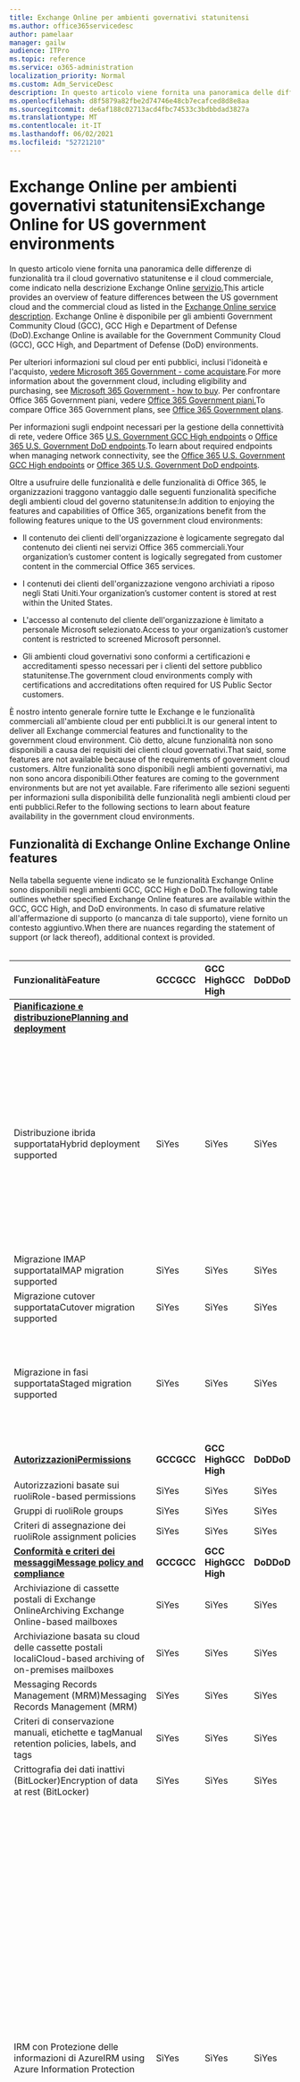 ```yaml
---
title: Exchange Online per ambienti governativi statunitensi
ms.author: office365servicedesc
author: pamelaar
manager: gailw
audience: ITPro
ms.topic: reference
ms.service: o365-administration
localization_priority: Normal
ms.custom: Adm_ServiceDesc
description: In questo articolo viene fornita una panoramica delle differenze di funzionalità tra il cloud governativo statunitense e il cloud commerciale, come indicato nella descrizione Exchange Online servizio.
ms.openlocfilehash: d8f5879a82fbe2d74746e48cb7ecafced8d8e8aa
ms.sourcegitcommit: de6af188c02713acd4fbc74533c3bdbbdad3827a
ms.translationtype: MT
ms.contentlocale: it-IT
ms.lasthandoff: 06/02/2021
ms.locfileid: "52721210"
---
```

# <a name="exchange-online-for-us-government-environments"></a><span data-ttu-id="e5685-103">Exchange Online per ambienti governativi statunitensi</span><span class="sxs-lookup"><span data-stu-id="e5685-103">Exchange Online for US government environments</span></span>

<span data-ttu-id="e5685-104">In questo articolo viene fornita una panoramica delle differenze di funzionalità tra il cloud governativo statunitense e il cloud commerciale, come indicato nella descrizione Exchange Online [servizio.](../../exchange-online-service-description/exchange-online-service-description.md)</span><span class="sxs-lookup"><span data-stu-id="e5685-104">This article provides an overview of feature differences between the US government cloud and the commercial cloud as listed in the [Exchange Online service description](../../exchange-online-service-description/exchange-online-service-description.md).</span></span> <span data-ttu-id="e5685-105">Exchange Online è disponibile per gli ambienti Government Community Cloud (GCC), GCC High e Department of Defense (DoD).</span><span class="sxs-lookup"><span data-stu-id="e5685-105">Exchange Online is available for the Government Community Cloud (GCC), GCC High, and Department of Defense (DoD) environments.</span></span>

<span data-ttu-id="e5685-106">Per ulteriori informazioni sul cloud per enti pubblici, inclusi l'idoneità e l'acquisto, [vedere Microsoft 365 Government - come acquistare](./microsoft-365-government-how-to-buy.md).</span><span class="sxs-lookup"><span data-stu-id="e5685-106">For more information about the government cloud, including eligibility and purchasing, see [Microsoft 365 Government - how to buy](./microsoft-365-government-how-to-buy.md).</span></span> <span data-ttu-id="e5685-107">Per confrontare Office 365 Government piani, vedere [Office 365 Government piani.](https://www.microsoft.com/microsoft-365/government/compare-office-365-government-plans?rtc=1#EligibilityRequirements)</span><span class="sxs-lookup"><span data-stu-id="e5685-107">To compare Office 365 Government plans, see [Office 365 Government plans](https://www.microsoft.com/microsoft-365/government/compare-office-365-government-plans?rtc=1#EligibilityRequirements).</span></span>

<span data-ttu-id="e5685-108">Per informazioni sugli endpoint necessari per la gestione della connettività di rete, vedere Office 365 [U.S. Government GCC High endpoints](/office365/enterprise/office-365-u-s-government-gcc-high-endpoints#sharepoint-online-and-onedrive-for-business) o [Office 365 U.S. Government DoD endpoints](/office365/enterprise/office-365-u-s-government-dod-endpoints#sharepoint-online-and-onedrive-for-business).</span><span class="sxs-lookup"><span data-stu-id="e5685-108">To learn about required endpoints when managing network connectivity, see the [Office 365 U.S. Government GCC High endpoints](/office365/enterprise/office-365-u-s-government-gcc-high-endpoints#sharepoint-online-and-onedrive-for-business) or [Office 365 U.S. Government DoD endpoints](/office365/enterprise/office-365-u-s-government-dod-endpoints#sharepoint-online-and-onedrive-for-business).</span></span>

<span data-ttu-id="e5685-109">Oltre a usufruire delle funzionalità e delle funzionalità di Office 365, le organizzazioni traggono vantaggio dalle seguenti funzionalità specifiche degli ambienti cloud del governo statunitense:</span><span class="sxs-lookup"><span data-stu-id="e5685-109">In addition to enjoying the features and capabilities of Office 365, organizations benefit from the following features unique to the US government cloud environments:</span></span>

- <span data-ttu-id="e5685-110">Il contenuto dei clienti dell'organizzazione è logicamente segregato dal contenuto dei clienti nei servizi Office 365 commerciali.</span><span class="sxs-lookup"><span data-stu-id="e5685-110">Your organization’s customer content is logically segregated from customer content in the commercial Office 365 services.</span></span>

- <span data-ttu-id="e5685-111">I contenuti dei clienti dell'organizzazione vengono archiviati a riposo negli Stati Uniti.</span><span class="sxs-lookup"><span data-stu-id="e5685-111">Your organization’s customer content is stored at rest within the United States.</span></span>

- <span data-ttu-id="e5685-112">L'accesso al contenuto del cliente dell'organizzazione è limitato a personale Microsoft selezionato.</span><span class="sxs-lookup"><span data-stu-id="e5685-112">Access to your organization’s customer content is restricted to screened Microsoft personnel.</span></span>

- <span data-ttu-id="e5685-113">Gli ambienti cloud governativi sono conformi a certificazioni e accreditamenti spesso necessari per i clienti del settore pubblico statunitense.</span><span class="sxs-lookup"><span data-stu-id="e5685-113">The government cloud environments comply with certifications and accreditations often required for US Public Sector customers.</span></span>

<span data-ttu-id="e5685-114">È nostro intento generale fornire tutte le Exchange e le funzionalità commerciali all'ambiente cloud per enti pubblici.</span><span class="sxs-lookup"><span data-stu-id="e5685-114">It is our general intent to deliver all Exchange commercial features and functionality to the government cloud environment.</span></span> <span data-ttu-id="e5685-115">Ciò detto, alcune funzionalità non sono disponibili a causa dei requisiti dei clienti cloud governativi.</span><span class="sxs-lookup"><span data-stu-id="e5685-115">That said, some features are not available because of the requirements of government cloud customers.</span></span> <span data-ttu-id="e5685-116">Altre funzionalità sono disponibili negli ambienti governativi, ma non sono ancora disponibili.</span><span class="sxs-lookup"><span data-stu-id="e5685-116">Other features are coming to the government environments but are not yet available.</span></span> <span data-ttu-id="e5685-117">Fare riferimento alle sezioni seguenti per informazioni sulla disponibilità delle funzionalità negli ambienti cloud per enti pubblici.</span><span class="sxs-lookup"><span data-stu-id="e5685-117">Refer to the following sections to learn about feature availability in the government cloud environments.</span></span>

## <a name="exchange-online-features"></a><span data-ttu-id="e5685-118">Funzionalità di Exchange Online </span><span class="sxs-lookup"><span data-stu-id="e5685-118">Exchange Online features</span></span>

<span data-ttu-id="e5685-119">Nella tabella seguente viene indicato se le funzionalità Exchange Online sono disponibili negli ambienti GCC, GCC High e DoD.</span><span class="sxs-lookup"><span data-stu-id="e5685-119">The following table outlines whether specified Exchange Online features are available within the GCC, GCC High, and DoD environments.</span></span> <span data-ttu-id="e5685-120">In caso di sfumature relative all'affermazione di supporto (o mancanza di tale supporto), viene fornito un contesto aggiuntivo.</span><span class="sxs-lookup"><span data-stu-id="e5685-120">When there are nuances regarding the statement of support (or lack thereof), additional context is provided.</span></span><br><br>

| <span data-ttu-id="e5685-121">Funzionalità</span><span class="sxs-lookup"><span data-stu-id="e5685-121">Feature</span></span> | <span data-ttu-id="e5685-122">GCC</span><span class="sxs-lookup"><span data-stu-id="e5685-122">GCC</span></span> | <span data-ttu-id="e5685-123">GCC High</span><span class="sxs-lookup"><span data-stu-id="e5685-123">GCC High</span></span> | <span data-ttu-id="e5685-124">DoD</span><span class="sxs-lookup"><span data-stu-id="e5685-124">DoD</span></span> | <span data-ttu-id="e5685-125">Considerazioni chiave</span><span class="sxs-lookup"><span data-stu-id="e5685-125">Key considerations</span></span> |
|:-----|:-----|:-----|:-----|:-----|
|<span data-ttu-id="e5685-126">**[Pianificazione e distribuzione](../../exchange-online-service-description/planning-and-deployment.md)**</span><span class="sxs-lookup"><span data-stu-id="e5685-126">**[Planning and deployment](../../exchange-online-service-description/planning-and-deployment.md)**</span></span>|||||
|<span data-ttu-id="e5685-127">Distribuzione ibrida supportata</span><span class="sxs-lookup"><span data-stu-id="e5685-127">Hybrid deployment supported</span></span>|<span data-ttu-id="e5685-128">Sì</span><span class="sxs-lookup"><span data-stu-id="e5685-128">Yes</span></span>|<span data-ttu-id="e5685-129">Sì</span><span class="sxs-lookup"><span data-stu-id="e5685-129">Yes</span></span>|<span data-ttu-id="e5685-130">Sì</span><span class="sxs-lookup"><span data-stu-id="e5685-130">Yes</span></span>|<span data-ttu-id="e5685-131">Per la coesistenza con Exchange Server locale, Microsoft richiede l'installazione di almeno un server Accesso client Exchange Server 2013 (o Exchange Server 2016).</span><span class="sxs-lookup"><span data-stu-id="e5685-131">For coexistence with Exchange Server on-premises, Microsoft requires installing at least one Exchange Server 2013 Client Access Server (or Exchange Server 2016.).</span></span> <span data-ttu-id="e5685-132">Exchange Server 2010 e versioni precedenti non sono supportati.</span><span class="sxs-lookup"><span data-stu-id="e5685-132">Exchange Server 2010 and earlier are not supported.</span></span>|
|<span data-ttu-id="e5685-133">Migrazione IMAP supportata</span><span class="sxs-lookup"><span data-stu-id="e5685-133">IMAP migration supported</span></span>|<span data-ttu-id="e5685-134">Sì</span><span class="sxs-lookup"><span data-stu-id="e5685-134">Yes</span></span>|<span data-ttu-id="e5685-135">Sì</span><span class="sxs-lookup"><span data-stu-id="e5685-135">Yes</span></span>|<span data-ttu-id="e5685-136">Sì</span><span class="sxs-lookup"><span data-stu-id="e5685-136">Yes</span></span>||
|<span data-ttu-id="e5685-137">Migrazione cutover supportata</span><span class="sxs-lookup"><span data-stu-id="e5685-137">Cutover migration supported</span></span>|<span data-ttu-id="e5685-138">Sì</span><span class="sxs-lookup"><span data-stu-id="e5685-138">Yes</span></span>|<span data-ttu-id="e5685-139">Sì</span><span class="sxs-lookup"><span data-stu-id="e5685-139">Yes</span></span>|<span data-ttu-id="e5685-140">Sì</span><span class="sxs-lookup"><span data-stu-id="e5685-140">Yes</span></span>||
|<span data-ttu-id="e5685-141">Migrazione in fasi supportata</span><span class="sxs-lookup"><span data-stu-id="e5685-141">Staged migration supported</span></span>|<span data-ttu-id="e5685-142">Sì</span><span class="sxs-lookup"><span data-stu-id="e5685-142">Yes</span></span>|<span data-ttu-id="e5685-143">Sì</span><span class="sxs-lookup"><span data-stu-id="e5685-143">Yes</span></span>|<span data-ttu-id="e5685-144">Sì</span><span class="sxs-lookup"><span data-stu-id="e5685-144">Yes</span></span>|<span data-ttu-id="e5685-145">La migrazione GSuite non è supportata per GCC High e DoD.</span><span class="sxs-lookup"><span data-stu-id="e5685-145">GSuite migration is not supported for GCC High and DoD.</span></span> <span data-ttu-id="e5685-146">Per ulteriori informazioni, vedere <a href="/exchange/mailbox-migration/perform-g-suite-migration">Perform a GSuite migration</a>.</span><span class="sxs-lookup"><span data-stu-id="e5685-146">For more information, see <a href="/exchange/mailbox-migration/perform-g-suite-migration">Perform a GSuite migration</a>.</span></span>|
|<span data-ttu-id="e5685-147">**[Autorizzazioni](../../exchange-online-service-description/permissions.md)**</span><span class="sxs-lookup"><span data-stu-id="e5685-147">**[Permissions](../../exchange-online-service-description/permissions.md)**</span></span>|<span data-ttu-id="e5685-148">**GCC**</span><span class="sxs-lookup"><span data-stu-id="e5685-148">**GCC**</span></span>|<span data-ttu-id="e5685-149">**GCC High**</span><span class="sxs-lookup"><span data-stu-id="e5685-149">**GCC High**</span></span>|<span data-ttu-id="e5685-150">**DoD**</span><span class="sxs-lookup"><span data-stu-id="e5685-150">**DoD**</span></span>|<span data-ttu-id="e5685-151">**Considerazioni chiave**</span><span class="sxs-lookup"><span data-stu-id="e5685-151">**Key considerations**</span></span>|
|<span data-ttu-id="e5685-152">Autorizzazioni basate sui ruoli</span><span class="sxs-lookup"><span data-stu-id="e5685-152">Role-based permissions</span></span>|<span data-ttu-id="e5685-153">Sì</span><span class="sxs-lookup"><span data-stu-id="e5685-153">Yes</span></span>|<span data-ttu-id="e5685-154">Sì</span><span class="sxs-lookup"><span data-stu-id="e5685-154">Yes</span></span>|<span data-ttu-id="e5685-155">Sì</span><span class="sxs-lookup"><span data-stu-id="e5685-155">Yes</span></span>||
|<span data-ttu-id="e5685-156">Gruppi di ruoli</span><span class="sxs-lookup"><span data-stu-id="e5685-156">Role groups</span></span>|<span data-ttu-id="e5685-157">Sì</span><span class="sxs-lookup"><span data-stu-id="e5685-157">Yes</span></span>|<span data-ttu-id="e5685-158">Sì</span><span class="sxs-lookup"><span data-stu-id="e5685-158">Yes</span></span>|<span data-ttu-id="e5685-159">Sì</span><span class="sxs-lookup"><span data-stu-id="e5685-159">Yes</span></span>||
|<span data-ttu-id="e5685-160">Criteri di assegnazione dei ruoli</span><span class="sxs-lookup"><span data-stu-id="e5685-160">Role assignment policies</span></span>|<span data-ttu-id="e5685-161">Sì</span><span class="sxs-lookup"><span data-stu-id="e5685-161">Yes</span></span>|<span data-ttu-id="e5685-162">Sì</span><span class="sxs-lookup"><span data-stu-id="e5685-162">Yes</span></span>|<span data-ttu-id="e5685-163">Sì</span><span class="sxs-lookup"><span data-stu-id="e5685-163">Yes</span></span>||
|<span data-ttu-id="e5685-164">**[Conformità e criteri dei messaggi](../../exchange-online-service-description/message-policy-and-compliance.md)**</span><span class="sxs-lookup"><span data-stu-id="e5685-164">**[Message policy and compliance](../../exchange-online-service-description/message-policy-and-compliance.md)**</span></span>|<span data-ttu-id="e5685-165">**GCC**</span><span class="sxs-lookup"><span data-stu-id="e5685-165">**GCC**</span></span>|<span data-ttu-id="e5685-166">**GCC High**</span><span class="sxs-lookup"><span data-stu-id="e5685-166">**GCC High**</span></span>|<span data-ttu-id="e5685-167">**DoD**</span><span class="sxs-lookup"><span data-stu-id="e5685-167">**DoD**</span></span>|<span data-ttu-id="e5685-168">**Considerazioni chiave**</span><span class="sxs-lookup"><span data-stu-id="e5685-168">**Key considerations**</span></span>|
|<span data-ttu-id="e5685-169">Archiviazione di cassette postali di Exchange Online</span><span class="sxs-lookup"><span data-stu-id="e5685-169">Archiving Exchange Online-based mailboxes</span></span>|<span data-ttu-id="e5685-170">Sì</span><span class="sxs-lookup"><span data-stu-id="e5685-170">Yes</span></span>|<span data-ttu-id="e5685-171">Sì</span><span class="sxs-lookup"><span data-stu-id="e5685-171">Yes</span></span>|<span data-ttu-id="e5685-172">Sì</span><span class="sxs-lookup"><span data-stu-id="e5685-172">Yes</span></span>||
|<span data-ttu-id="e5685-173">Archiviazione basata su cloud delle cassette postali locali</span><span class="sxs-lookup"><span data-stu-id="e5685-173">Cloud-based archiving of on-premises mailboxes</span></span>|<span data-ttu-id="e5685-174">Sì</span><span class="sxs-lookup"><span data-stu-id="e5685-174">Yes</span></span>|<span data-ttu-id="e5685-175">Sì</span><span class="sxs-lookup"><span data-stu-id="e5685-175">Yes</span></span>|<span data-ttu-id="e5685-176">Sì</span><span class="sxs-lookup"><span data-stu-id="e5685-176">Yes</span></span>||
|<span data-ttu-id="e5685-177">Messaging Records Management (MRM)</span><span class="sxs-lookup"><span data-stu-id="e5685-177">Messaging Records Management (MRM)</span></span> |<span data-ttu-id="e5685-178">Sì</span><span class="sxs-lookup"><span data-stu-id="e5685-178">Yes</span></span>|<span data-ttu-id="e5685-179">Sì</span><span class="sxs-lookup"><span data-stu-id="e5685-179">Yes</span></span>|<span data-ttu-id="e5685-180">Sì</span><span class="sxs-lookup"><span data-stu-id="e5685-180">Yes</span></span>||
|<span data-ttu-id="e5685-181">Criteri di conservazione manuali, etichette e tag</span><span class="sxs-lookup"><span data-stu-id="e5685-181">Manual retention policies, labels, and tags</span></span> |<span data-ttu-id="e5685-182">Sì</span><span class="sxs-lookup"><span data-stu-id="e5685-182">Yes</span></span>|<span data-ttu-id="e5685-183">Sì</span><span class="sxs-lookup"><span data-stu-id="e5685-183">Yes</span></span>|<span data-ttu-id="e5685-184">Sì</span><span class="sxs-lookup"><span data-stu-id="e5685-184">Yes</span></span>||
|<span data-ttu-id="e5685-185">Crittografia dei dati inattivi (BitLocker)</span><span class="sxs-lookup"><span data-stu-id="e5685-185">Encryption of data at rest (BitLocker)</span></span>|<span data-ttu-id="e5685-186">Sì</span><span class="sxs-lookup"><span data-stu-id="e5685-186">Yes</span></span>|<span data-ttu-id="e5685-187">Sì</span><span class="sxs-lookup"><span data-stu-id="e5685-187">Yes</span></span>|<span data-ttu-id="e5685-188">Sì</span><span class="sxs-lookup"><span data-stu-id="e5685-188">Yes</span></span>||
|<span data-ttu-id="e5685-189">IRM con Protezione delle informazioni di Azure</span><span class="sxs-lookup"><span data-stu-id="e5685-189">IRM using Azure Information Protection</span></span>|<span data-ttu-id="e5685-190">Sì</span><span class="sxs-lookup"><span data-stu-id="e5685-190">Yes</span></span>|<span data-ttu-id="e5685-191">Sì</span><span class="sxs-lookup"><span data-stu-id="e5685-191">Yes</span></span>|<span data-ttu-id="e5685-192">Sì</span><span class="sxs-lookup"><span data-stu-id="e5685-192">Yes</span></span>|<span data-ttu-id="e5685-193">Per ulteriori informazioni sulle limitazioni di AIP in GCC High e DoD, vedere <a href="/enterprise-mobility-security/solutions/ems-aip-premium-govt-service-description">Azure Information Protection Premium Government Service Description</a>.</span><span class="sxs-lookup"><span data-stu-id="e5685-193">For more information regarding limitations of AIP in GCC High and DoD, see <a href="/enterprise-mobility-security/solutions/ems-aip-premium-govt-service-description">Azure Information Protection Premium Government Service Description</a>.</span></span><br><br><span data-ttu-id="e5685-194">Azure Information Protection non è incluso in G1/F3, ma può essere acquistato come componente aggiuntivo separato e abiliterà le funzionalità di Information Rights Management (IRM) supportate.</span><span class="sxs-lookup"><span data-stu-id="e5685-194">Azure Information Protection is not included in G1/F3, but it can be purchased as a separate add-on and will enable the supported Information Rights Management (IRM) features.</span></span> <span data-ttu-id="e5685-195">Alcune funzionalità di Azure Information Protection richiedono una sottoscrizione a Office 365 ProPlus, che non è inclusa in Office 365 Government G1 o Office 365 Government F3.</span><span class="sxs-lookup"><span data-stu-id="e5685-195">Some Azure Information Protection features require a subscription to Office 365 ProPlus, which is not included with Office 365 Government G1 or Office 365 Government F3.</span></span>|
|<span data-ttu-id="e5685-196">IRM mediante Windows Server AD RMS</span><span class="sxs-lookup"><span data-stu-id="e5685-196">IRM using Windows Server AD RMS</span></span>|<span data-ttu-id="e5685-197">Sì</span><span class="sxs-lookup"><span data-stu-id="e5685-197">Yes</span></span>|<span data-ttu-id="e5685-198">Sì</span><span class="sxs-lookup"><span data-stu-id="e5685-198">Yes</span></span>|<span data-ttu-id="e5685-199">Sì</span><span class="sxs-lookup"><span data-stu-id="e5685-199">Yes</span></span>|<span data-ttu-id="e5685-200">Windows Server AD RMS è un server locale che deve essere acquistato e gestito separatamente per abilitare le funzionalità IRM supportate.</span><span class="sxs-lookup"><span data-stu-id="e5685-200">Windows Server AD RMS is an on-premises server that must be purchased and managed separately to enable the supported IRM features.</span></span>|
|<span data-ttu-id="e5685-201">Crittografia dei messaggi di Office 365</span><span class="sxs-lookup"><span data-stu-id="e5685-201">Office 365 Message Encryption</span></span>|<span data-ttu-id="e5685-202">Sì</span><span class="sxs-lookup"><span data-stu-id="e5685-202">Yes</span></span>|<span data-ttu-id="e5685-203">Sì</span><span class="sxs-lookup"><span data-stu-id="e5685-203">Yes</span></span>|<span data-ttu-id="e5685-204">Sì</span><span class="sxs-lookup"><span data-stu-id="e5685-204">Yes</span></span>|<span data-ttu-id="e5685-205">Vedere Office 365 Message Encryption comportamento tra i limiti [High/DoD](#office-365-message-encryptionbehavior-across-gcc-highdod-boundary) di GCC in questo articolo e Caratteristiche univoche di Office 365 Message Encryption in una distribuzione di <a href="/microsoft-365/compliance/ome-version-comparison#unique-characteristics-of-office-365-message-encryption-in-a-gcc-high-deployment">GCC High</a>, che documenta sfumature comportamentali di Office 365 Message Encryption durante l'invio di messaggi tra utenti GCC high/dod e non GCC High/DoD.</span><span class="sxs-lookup"><span data-stu-id="e5685-205">See [Office 365 Message Encryption behavior across GCC High/DoD boundary](#office-365-message-encryptionbehavior-across-gcc-highdod-boundary) in this article and <a href="/microsoft-365/compliance/ome-version-comparison#unique-characteristics-of-office-365-message-encryption-in-a-gcc-high-deployment">Unique characteristics of Office 365 Message Encryption in a GCC High deployment</a>, which document behavioral nuances of Office 365 Message Encryption when sending messages between GCC High/DoD and non-GCC High/DoD users.</span></span>|
|<span data-ttu-id="e5685-206">Customer Key</span><span class="sxs-lookup"><span data-stu-id="e5685-206">Customer Key</span></span>|<span data-ttu-id="e5685-207">Sì</span><span class="sxs-lookup"><span data-stu-id="e5685-207">Yes</span></span>|<span data-ttu-id="e5685-208">Sì</span><span class="sxs-lookup"><span data-stu-id="e5685-208">Yes</span></span>|<span data-ttu-id="e5685-209">Sì</span><span class="sxs-lookup"><span data-stu-id="e5685-209">Yes</span></span>|<span data-ttu-id="e5685-210">Richiede il piano di servizio G5.</span><span class="sxs-lookup"><span data-stu-id="e5685-210">Requires G5 service plan.</span></span>|
|<span data-ttu-id="e5685-211">S/MIME</span><span class="sxs-lookup"><span data-stu-id="e5685-211">S/MIME</span></span>|<span data-ttu-id="e5685-212">Sì</span><span class="sxs-lookup"><span data-stu-id="e5685-212">Yes</span></span>|<span data-ttu-id="e5685-213">Sì</span><span class="sxs-lookup"><span data-stu-id="e5685-213">Yes</span></span>|<span data-ttu-id="e5685-214">Sì</span><span class="sxs-lookup"><span data-stu-id="e5685-214">Yes</span></span>||
|<span data-ttu-id="e5685-215">Archiviazione sul posto e conservazione per controversia legale</span><span class="sxs-lookup"><span data-stu-id="e5685-215">In-Place Hold and Litigation Hold</span></span>|<span data-ttu-id="e5685-216">Sì</span><span class="sxs-lookup"><span data-stu-id="e5685-216">Yes</span></span>|<span data-ttu-id="e5685-217">Sì</span><span class="sxs-lookup"><span data-stu-id="e5685-217">Yes</span></span>|<span data-ttu-id="e5685-218">Sì</span><span class="sxs-lookup"><span data-stu-id="e5685-218">Yes</span></span>|<span data-ttu-id="e5685-219">Richiede il piano di servizio G3 o G5.</span><span class="sxs-lookup"><span data-stu-id="e5685-219">Requires G3 or G5 service plan.</span></span>|
|<span data-ttu-id="e5685-220">eDiscovery sul posto</span><span class="sxs-lookup"><span data-stu-id="e5685-220">In-Place eDiscovery</span></span>|<span data-ttu-id="e5685-221">Sì</span><span class="sxs-lookup"><span data-stu-id="e5685-221">Yes</span></span>|<span data-ttu-id="e5685-222">Sì</span><span class="sxs-lookup"><span data-stu-id="e5685-222">Yes</span></span>|<span data-ttu-id="e5685-223">Sì</span><span class="sxs-lookup"><span data-stu-id="e5685-223">Yes</span></span>||
|<span data-ttu-id="e5685-224">Regole del flusso di posta</span><span class="sxs-lookup"><span data-stu-id="e5685-224">Mail flow rules</span></span>|<span data-ttu-id="e5685-225">Sì</span><span class="sxs-lookup"><span data-stu-id="e5685-225">Yes</span></span>|<span data-ttu-id="e5685-226">Sì</span><span class="sxs-lookup"><span data-stu-id="e5685-226">Yes</span></span>|<span data-ttu-id="e5685-227">Sì</span><span class="sxs-lookup"><span data-stu-id="e5685-227">Yes</span></span>||
|<span data-ttu-id="e5685-228">Prevenzione della perdita di dati</span><span class="sxs-lookup"><span data-stu-id="e5685-228">Data loss prevention</span></span>|<span data-ttu-id="e5685-229">Sì</span><span class="sxs-lookup"><span data-stu-id="e5685-229">Yes</span></span>|<span data-ttu-id="e5685-230">Sì</span><span class="sxs-lookup"><span data-stu-id="e5685-230">Yes</span></span>|<span data-ttu-id="e5685-231">Sì</span><span class="sxs-lookup"><span data-stu-id="e5685-231">Yes</span></span>|<span data-ttu-id="e5685-232">Richiede il piano di servizio G3 o G5.</span><span class="sxs-lookup"><span data-stu-id="e5685-232">Requires G3 or G5 service plan.</span></span>|
|<span data-ttu-id="e5685-233">Inserimento nel journal</span><span class="sxs-lookup"><span data-stu-id="e5685-233">Journaling</span></span>|<span data-ttu-id="e5685-234">Sì</span><span class="sxs-lookup"><span data-stu-id="e5685-234">Yes</span></span>|<span data-ttu-id="e5685-235">Sì</span><span class="sxs-lookup"><span data-stu-id="e5685-235">Yes</span></span>|<span data-ttu-id="e5685-236">Sì</span><span class="sxs-lookup"><span data-stu-id="e5685-236">Yes</span></span>||
|<span data-ttu-id="e5685-237">**[Protezione antispam e antimalware](../../exchange-online-service-description/anti-spam-and-anti-malware-protection.md)**</span><span class="sxs-lookup"><span data-stu-id="e5685-237">**[Anti-spam and anti-malware protection](../../exchange-online-service-description/anti-spam-and-anti-malware-protection.md)**</span></span>|<span data-ttu-id="e5685-238">**GCC**</span><span class="sxs-lookup"><span data-stu-id="e5685-238">**GCC**</span></span>|<span data-ttu-id="e5685-239">**GCC High**</span><span class="sxs-lookup"><span data-stu-id="e5685-239">**GCC High**</span></span>|<span data-ttu-id="e5685-240">**DoD**</span><span class="sxs-lookup"><span data-stu-id="e5685-240">**DoD**</span></span>|<span data-ttu-id="e5685-241">**Considerazioni chiave**</span><span class="sxs-lookup"><span data-stu-id="e5685-241">**Key considerations**</span></span>|
|<span data-ttu-id="e5685-242">Protezione da posta indesiderata integrata</span><span class="sxs-lookup"><span data-stu-id="e5685-242">Built-in anti-spam protection</span></span>|<span data-ttu-id="e5685-243">Sì</span><span class="sxs-lookup"><span data-stu-id="e5685-243">Yes</span></span>|<span data-ttu-id="e5685-244">Sì</span><span class="sxs-lookup"><span data-stu-id="e5685-244">Yes</span></span>|<span data-ttu-id="e5685-245">Sì</span><span class="sxs-lookup"><span data-stu-id="e5685-245">Yes</span></span>||
|<span data-ttu-id="e5685-246">Customize anti-spam policies</span><span class="sxs-lookup"><span data-stu-id="e5685-246">Customize anti-spam policies</span></span>|<span data-ttu-id="e5685-247">Sì</span><span class="sxs-lookup"><span data-stu-id="e5685-247">Yes</span></span>|<span data-ttu-id="e5685-248">Sì</span><span class="sxs-lookup"><span data-stu-id="e5685-248">Yes</span></span>|<span data-ttu-id="e5685-249">Sì</span><span class="sxs-lookup"><span data-stu-id="e5685-249">Yes</span></span>||
|<span data-ttu-id="e5685-250">Protezione antimalware integrata</span><span class="sxs-lookup"><span data-stu-id="e5685-250">Built-in anti-malware protection</span></span>|<span data-ttu-id="e5685-251">Sì</span><span class="sxs-lookup"><span data-stu-id="e5685-251">Yes</span></span>|<span data-ttu-id="e5685-252">Sì</span><span class="sxs-lookup"><span data-stu-id="e5685-252">Yes</span></span>|<span data-ttu-id="e5685-253">Sì</span><span class="sxs-lookup"><span data-stu-id="e5685-253">Yes</span></span>||
|<span data-ttu-id="e5685-254">Customize anti-malware policies</span><span class="sxs-lookup"><span data-stu-id="e5685-254">Customize anti-malware policies</span></span>|<span data-ttu-id="e5685-255">Sì</span><span class="sxs-lookup"><span data-stu-id="e5685-255">Yes</span></span>|<span data-ttu-id="e5685-256">Sì</span><span class="sxs-lookup"><span data-stu-id="e5685-256">Yes</span></span>|<span data-ttu-id="e5685-257">Sì</span><span class="sxs-lookup"><span data-stu-id="e5685-257">Yes</span></span>||
|<span data-ttu-id="e5685-258">Quarantena - gestione da parte dell'amministrazione</span><span class="sxs-lookup"><span data-stu-id="e5685-258">Quarantine - administrator management</span></span>|<span data-ttu-id="e5685-259">Sì</span><span class="sxs-lookup"><span data-stu-id="e5685-259">Yes</span></span>|<span data-ttu-id="e5685-260">Sì</span><span class="sxs-lookup"><span data-stu-id="e5685-260">Yes</span></span>|<span data-ttu-id="e5685-261">Sì</span><span class="sxs-lookup"><span data-stu-id="e5685-261">Yes</span></span>||
|<span data-ttu-id="e5685-262">Quarantena - autogestione dell'utente finale</span><span class="sxs-lookup"><span data-stu-id="e5685-262">Quarantine - end-user self-management</span></span>|<span data-ttu-id="e5685-263">Sì</span><span class="sxs-lookup"><span data-stu-id="e5685-263">Yes</span></span>|<span data-ttu-id="e5685-264">Sì</span><span class="sxs-lookup"><span data-stu-id="e5685-264">Yes</span></span>|<span data-ttu-id="e5685-265">Sì</span><span class="sxs-lookup"><span data-stu-id="e5685-265">Yes</span></span>||
|<span data-ttu-id="e5685-266">Microsoft Defender per Office 365</span><span class="sxs-lookup"><span data-stu-id="e5685-266">Microsoft Defender for Office 365</span></span>|<span data-ttu-id="e5685-267">Sì</span><span class="sxs-lookup"><span data-stu-id="e5685-267">Yes</span></span>|<span data-ttu-id="e5685-268">Sì</span><span class="sxs-lookup"><span data-stu-id="e5685-268">Yes</span></span>|<span data-ttu-id="e5685-269">Sì</span><span class="sxs-lookup"><span data-stu-id="e5685-269">Yes</span></span>|<span data-ttu-id="e5685-270">Richiede il piano del servizio G5 (o l'acquisto di componenti aggiuntivi).</span><span class="sxs-lookup"><span data-stu-id="e5685-270">Requires G5 Service plan (or purchase of add-on).</span></span><br><br><span data-ttu-id="e5685-271">Anti-phishing per la rappresentazione di utenti e domini e l'intelligence spoofing non sono ancora disponibili in GCC High e DoD.</span><span class="sxs-lookup"><span data-stu-id="e5685-271">Anti-phishing for user and domain impersonation and spoof intelligence are not yet available in GCC High and DoD.</span></span>|
|<span data-ttu-id="e5685-272">**[Flusso di posta](../../exchange-online-service-description/mail-flow.md)**</span><span class="sxs-lookup"><span data-stu-id="e5685-272">**[Mail flow](../../exchange-online-service-description/mail-flow.md)**</span></span>|<span data-ttu-id="e5685-273">**GCC**</span><span class="sxs-lookup"><span data-stu-id="e5685-273">**GCC**</span></span>|<span data-ttu-id="e5685-274">**GCC High**</span><span class="sxs-lookup"><span data-stu-id="e5685-274">**GCC High**</span></span>|<span data-ttu-id="e5685-275">**DoD**</span><span class="sxs-lookup"><span data-stu-id="e5685-275">**DoD**</span></span>|<span data-ttu-id="e5685-276">**Considerazioni chiave**</span><span class="sxs-lookup"><span data-stu-id="e5685-276">**Key considerations**</span></span>|
|<span data-ttu-id="e5685-277">Routing personalizzato della posta in uscita</span><span class="sxs-lookup"><span data-stu-id="e5685-277">Custom routing of outbound mail</span></span>|<span data-ttu-id="e5685-278">Sì</span><span class="sxs-lookup"><span data-stu-id="e5685-278">Yes</span></span>|<span data-ttu-id="e5685-279">Sì</span><span class="sxs-lookup"><span data-stu-id="e5685-279">Yes</span></span>|<span data-ttu-id="e5685-280">Sì</span><span class="sxs-lookup"><span data-stu-id="e5685-280">Yes</span></span>||
|<span data-ttu-id="e5685-281">Secure messaging with a trusted partner</span><span class="sxs-lookup"><span data-stu-id="e5685-281">Secure messaging with a trusted partner</span></span>|<span data-ttu-id="e5685-282">Sì</span><span class="sxs-lookup"><span data-stu-id="e5685-282">Yes</span></span>|<span data-ttu-id="e5685-283">Sì</span><span class="sxs-lookup"><span data-stu-id="e5685-283">Yes</span></span>|<span data-ttu-id="e5685-284">Sì</span><span class="sxs-lookup"><span data-stu-id="e5685-284">Yes</span></span>||
|<span data-ttu-id="e5685-285">Conditional mail routing</span><span class="sxs-lookup"><span data-stu-id="e5685-285">Conditional mail routing</span></span>|<span data-ttu-id="e5685-286">Sì</span><span class="sxs-lookup"><span data-stu-id="e5685-286">Yes</span></span>|<span data-ttu-id="e5685-287">Sì</span><span class="sxs-lookup"><span data-stu-id="e5685-287">Yes</span></span>|<span data-ttu-id="e5685-288">Sì</span><span class="sxs-lookup"><span data-stu-id="e5685-288">Yes</span></span>||
|<span data-ttu-id="e5685-289">Aggiunta di un partner a un elenco di indirizzi attendibili in ingresso</span><span class="sxs-lookup"><span data-stu-id="e5685-289">Adding a partner to an inbound safe list</span></span>|<span data-ttu-id="e5685-290">Sì</span><span class="sxs-lookup"><span data-stu-id="e5685-290">Yes</span></span>|<span data-ttu-id="e5685-291">Sì</span><span class="sxs-lookup"><span data-stu-id="e5685-291">Yes</span></span>|<span data-ttu-id="e5685-292">Sì</span><span class="sxs-lookup"><span data-stu-id="e5685-292">Yes</span></span>||
|<span data-ttu-id="e5685-293">Routing posta ibrida</span><span class="sxs-lookup"><span data-stu-id="e5685-293">Hybrid email routing</span></span>|<span data-ttu-id="e5685-294">Sì</span><span class="sxs-lookup"><span data-stu-id="e5685-294">Yes</span></span>|<span data-ttu-id="e5685-295">Sì</span><span class="sxs-lookup"><span data-stu-id="e5685-295">Yes</span></span>|<span data-ttu-id="e5685-296">Sì</span><span class="sxs-lookup"><span data-stu-id="e5685-296">Yes</span></span>||
|<span data-ttu-id="e5685-297">**[Destinatari](../../exchange-online-service-description/recipients.md)**</span><span class="sxs-lookup"><span data-stu-id="e5685-297">**[Recipients](../../exchange-online-service-description/recipients.md)**</span></span>|<span data-ttu-id="e5685-298">**GCC**</span><span class="sxs-lookup"><span data-stu-id="e5685-298">**GCC**</span></span>|<span data-ttu-id="e5685-299">**GCC High**</span><span class="sxs-lookup"><span data-stu-id="e5685-299">**GCC High**</span></span>|<span data-ttu-id="e5685-300">**DoD**</span><span class="sxs-lookup"><span data-stu-id="e5685-300">**DoD**</span></span>|<span data-ttu-id="e5685-301">**Considerazioni chiave**</span><span class="sxs-lookup"><span data-stu-id="e5685-301">**Key considerations**</span></span>|
|<span data-ttu-id="e5685-302">Avvisi di capacità</span><span class="sxs-lookup"><span data-stu-id="e5685-302">Capacity alerts</span></span>|<span data-ttu-id="e5685-303">Sì</span><span class="sxs-lookup"><span data-stu-id="e5685-303">Yes</span></span>|<span data-ttu-id="e5685-304">Sì</span><span class="sxs-lookup"><span data-stu-id="e5685-304">Yes</span></span>|<span data-ttu-id="e5685-305">Sì</span><span class="sxs-lookup"><span data-stu-id="e5685-305">Yes</span></span>||
|<span data-ttu-id="e5685-306">Messaggi secondari</span><span class="sxs-lookup"><span data-stu-id="e5685-306">Clutter</span></span>|<span data-ttu-id="e5685-307">Sì</span><span class="sxs-lookup"><span data-stu-id="e5685-307">Yes</span></span>|<span data-ttu-id="e5685-308">Sì</span><span class="sxs-lookup"><span data-stu-id="e5685-308">Yes</span></span>|<span data-ttu-id="e5685-309">Sì</span><span class="sxs-lookup"><span data-stu-id="e5685-309">Yes</span></span>||
|<span data-ttu-id="e5685-310">Suggerimenti messaggio</span><span class="sxs-lookup"><span data-stu-id="e5685-310">MailTips</span></span>|<span data-ttu-id="e5685-311">Sì</span><span class="sxs-lookup"><span data-stu-id="e5685-311">Yes</span></span>|<span data-ttu-id="e5685-312">Sì</span><span class="sxs-lookup"><span data-stu-id="e5685-312">Yes</span></span>|<span data-ttu-id="e5685-313">Sì</span><span class="sxs-lookup"><span data-stu-id="e5685-313">Yes</span></span>||
|<span data-ttu-id="e5685-314">Accesso delegato</span><span class="sxs-lookup"><span data-stu-id="e5685-314">Delegate access</span></span>|<span data-ttu-id="e5685-315">Sì</span><span class="sxs-lookup"><span data-stu-id="e5685-315">Yes</span></span>|<span data-ttu-id="e5685-316">Sì</span><span class="sxs-lookup"><span data-stu-id="e5685-316">Yes</span></span>|<span data-ttu-id="e5685-317">Sì</span><span class="sxs-lookup"><span data-stu-id="e5685-317">Yes</span></span>||
|<span data-ttu-id="e5685-318">Regole della posta in arrivo</span><span class="sxs-lookup"><span data-stu-id="e5685-318">Inbox rules</span></span>|<span data-ttu-id="e5685-319">Sì</span><span class="sxs-lookup"><span data-stu-id="e5685-319">Yes</span></span>|<span data-ttu-id="e5685-320">Sì</span><span class="sxs-lookup"><span data-stu-id="e5685-320">Yes</span></span>|<span data-ttu-id="e5685-321">Sì</span><span class="sxs-lookup"><span data-stu-id="e5685-321">Yes</span></span>||
|<span data-ttu-id="e5685-322">Account connessi</span><span class="sxs-lookup"><span data-stu-id="e5685-322">Connected accounts</span></span>|<span data-ttu-id="e5685-323">Sì</span><span class="sxs-lookup"><span data-stu-id="e5685-323">Yes</span></span>|<span data-ttu-id="e5685-324">No</span><span class="sxs-lookup"><span data-stu-id="e5685-324">No</span></span>|<span data-ttu-id="e5685-325">No</span><span class="sxs-lookup"><span data-stu-id="e5685-325">No</span></span>|<span data-ttu-id="e5685-326">Questa funzionalità non è supportata in GCC High o DoD a causa di restrizioni sulle connessioni in uscita a servizi di terze parti.</span><span class="sxs-lookup"><span data-stu-id="e5685-326">This feature is not supported in GCC High or DoD due to restrictions on outbound connections to third-party services.</span></span> <span data-ttu-id="e5685-327">Per ulteriori informazioni sulle funzionalità influenzate, vedere [Connettività con servizi di terze parti](#connectivity-with-third-party-services) in questo articolo.</span><span class="sxs-lookup"><span data-stu-id="e5685-327">For more information about features impacted, see [Connectivity with third-party services](#connectivity-with-third-party-services) in this article.</span></span>|
|<span data-ttu-id="e5685-328">Cassette postali inattive</span><span class="sxs-lookup"><span data-stu-id="e5685-328">Inactive mailboxes</span></span>|<span data-ttu-id="e5685-329">Sì</span><span class="sxs-lookup"><span data-stu-id="e5685-329">Yes</span></span>|<span data-ttu-id="e5685-330">Sì</span><span class="sxs-lookup"><span data-stu-id="e5685-330">Yes</span></span>|<span data-ttu-id="e5685-331">Sì</span><span class="sxs-lookup"><span data-stu-id="e5685-331">Yes</span></span>|<span data-ttu-id="e5685-332">Richiede il piano di servizio G3 o G5.</span><span class="sxs-lookup"><span data-stu-id="e5685-332">Requires G3 or G5 service plan.</span></span>|
|<span data-ttu-id="e5685-333">Rubrica offline</span><span class="sxs-lookup"><span data-stu-id="e5685-333">Offline address book</span></span>|<span data-ttu-id="e5685-334">Sì</span><span class="sxs-lookup"><span data-stu-id="e5685-334">Yes</span></span>|<span data-ttu-id="e5685-335">Sì</span><span class="sxs-lookup"><span data-stu-id="e5685-335">Yes</span></span>|<span data-ttu-id="e5685-336">Sì</span><span class="sxs-lookup"><span data-stu-id="e5685-336">Yes</span></span>||
|<span data-ttu-id="e5685-337">Criteri delle rubriche</span><span class="sxs-lookup"><span data-stu-id="e5685-337">Address book policies</span></span>|<span data-ttu-id="e5685-338">Sì</span><span class="sxs-lookup"><span data-stu-id="e5685-338">Yes</span></span>|<span data-ttu-id="e5685-339">Sì</span><span class="sxs-lookup"><span data-stu-id="e5685-339">Yes</span></span>|<span data-ttu-id="e5685-340">Sì</span><span class="sxs-lookup"><span data-stu-id="e5685-340">Yes</span></span>||
|<span data-ttu-id="e5685-341">Rubrica gerarchica</span><span class="sxs-lookup"><span data-stu-id="e5685-341">Hierarchical address book</span></span>|<span data-ttu-id="e5685-342">Sì</span><span class="sxs-lookup"><span data-stu-id="e5685-342">Yes</span></span>|<span data-ttu-id="e5685-343">Sì</span><span class="sxs-lookup"><span data-stu-id="e5685-343">Yes</span></span>|<span data-ttu-id="e5685-344">Sì</span><span class="sxs-lookup"><span data-stu-id="e5685-344">Yes</span></span>||
|<span data-ttu-id="e5685-345">Elenchi indirizzi ed elenco indirizzi globale</span><span class="sxs-lookup"><span data-stu-id="e5685-345">Address lists and global address list</span></span>|<span data-ttu-id="e5685-346">Sì</span><span class="sxs-lookup"><span data-stu-id="e5685-346">Yes</span></span>|<span data-ttu-id="e5685-347">Sì</span><span class="sxs-lookup"><span data-stu-id="e5685-347">Yes</span></span>|<span data-ttu-id="e5685-348">Sì</span><span class="sxs-lookup"><span data-stu-id="e5685-348">Yes</span></span>||
|<span data-ttu-id="e5685-349">Gruppi di Office 365</span><span class="sxs-lookup"><span data-stu-id="e5685-349">Office 365 Groups</span></span>|<span data-ttu-id="e5685-350">Sì</span><span class="sxs-lookup"><span data-stu-id="e5685-350">Yes</span></span>|<span data-ttu-id="e5685-351">Sì</span><span class="sxs-lookup"><span data-stu-id="e5685-351">Yes</span></span>|<span data-ttu-id="e5685-352">Sì</span><span class="sxs-lookup"><span data-stu-id="e5685-352">Yes</span></span>|<span data-ttu-id="e5685-353">L'accesso guest Office 365 gruppi non è supportato negli ambienti GCC High e DoD.</span><span class="sxs-lookup"><span data-stu-id="e5685-353">Guest access to Office 365 groups is not supported in GCC High and DoD environments.</span></span> <span data-ttu-id="e5685-354">Per ulteriori informazioni, vedere <a href="/azure/azure-government/documentation-government-services-securityandidentity">Azure Government Security + Identity.</a></span><span class="sxs-lookup"><span data-stu-id="e5685-354">For more information, see <a href="/azure/azure-government/documentation-government-services-securityandidentity">Azure Government Security + Identity</a>.</span></span>|
|<span data-ttu-id="e5685-355">Gruppi di distribuzione</span><span class="sxs-lookup"><span data-stu-id="e5685-355">Distribution Groups</span></span>|<span data-ttu-id="e5685-356">Sì</span><span class="sxs-lookup"><span data-stu-id="e5685-356">Yes</span></span>|<span data-ttu-id="e5685-357">Sì</span><span class="sxs-lookup"><span data-stu-id="e5685-357">Yes</span></span>|<span data-ttu-id="e5685-358">Sì</span><span class="sxs-lookup"><span data-stu-id="e5685-358">Yes</span></span>||
|<span data-ttu-id="e5685-359">Contatti esterni (globali)</span><span class="sxs-lookup"><span data-stu-id="e5685-359">External contacts (global)</span></span>|<span data-ttu-id="e5685-360">Sì</span><span class="sxs-lookup"><span data-stu-id="e5685-360">Yes</span></span>|<span data-ttu-id="e5685-361">Sì</span><span class="sxs-lookup"><span data-stu-id="e5685-361">Yes</span></span>|<span data-ttu-id="e5685-362">Sì</span><span class="sxs-lookup"><span data-stu-id="e5685-362">Yes</span></span>|<span data-ttu-id="e5685-363">Soggetto a limitazioni di collaborazione tra organizzazioni in GCC High e DoD.</span><span class="sxs-lookup"><span data-stu-id="e5685-363">Subject to org-relationship collaboration limitations in GCC High and DoD environments.</span></span> |
|<span data-ttu-id="e5685-364">Collegamento dei contatti con i social network</span><span class="sxs-lookup"><span data-stu-id="e5685-364">Contact linking with social networks</span></span>|<span data-ttu-id="e5685-365">Sì</span><span class="sxs-lookup"><span data-stu-id="e5685-365">Yes</span></span>|<span data-ttu-id="e5685-366">No</span><span class="sxs-lookup"><span data-stu-id="e5685-366">No</span></span>|<span data-ttu-id="e5685-367">No</span><span class="sxs-lookup"><span data-stu-id="e5685-367">No</span></span>|<span data-ttu-id="e5685-368">Questa funzionalità non è supportata in GCC High o DoD.</span><span class="sxs-lookup"><span data-stu-id="e5685-368">This feature is not supported in GCC High or DoD.</span></span>|
|<span data-ttu-id="e5685-369">Cassette postali per le risorse</span><span class="sxs-lookup"><span data-stu-id="e5685-369">Resource mailboxes</span></span>|<span data-ttu-id="e5685-370">Sì</span><span class="sxs-lookup"><span data-stu-id="e5685-370">Yes</span></span>|<span data-ttu-id="e5685-371">Sì</span><span class="sxs-lookup"><span data-stu-id="e5685-371">Yes</span></span>|<span data-ttu-id="e5685-372">Sì</span><span class="sxs-lookup"><span data-stu-id="e5685-372">Yes</span></span>||
|<span data-ttu-id="e5685-373">Gestione delle sale riunioni</span><span class="sxs-lookup"><span data-stu-id="e5685-373">Conference room management</span></span>|<span data-ttu-id="e5685-374">Sì</span><span class="sxs-lookup"><span data-stu-id="e5685-374">Yes</span></span>|<span data-ttu-id="e5685-375">Sì</span><span class="sxs-lookup"><span data-stu-id="e5685-375">Yes</span></span>|<span data-ttu-id="e5685-376">Sì</span><span class="sxs-lookup"><span data-stu-id="e5685-376">Yes</span></span>||
|<span data-ttu-id="e5685-377">Risposte Fuori sede</span><span class="sxs-lookup"><span data-stu-id="e5685-377">Out-of-office replies</span></span>|<span data-ttu-id="e5685-378">Sì</span><span class="sxs-lookup"><span data-stu-id="e5685-378">Yes</span></span>|<span data-ttu-id="e5685-379">Sì</span><span class="sxs-lookup"><span data-stu-id="e5685-379">Yes</span></span>|<span data-ttu-id="e5685-380">Sì</span><span class="sxs-lookup"><span data-stu-id="e5685-380">Yes</span></span>||
|<span data-ttu-id="e5685-381">Condivisione calendario Internet</span><span class="sxs-lookup"><span data-stu-id="e5685-381">Internet Calendar sharing</span></span>|<span data-ttu-id="e5685-382">Sì</span><span class="sxs-lookup"><span data-stu-id="e5685-382">Yes</span></span>|<span data-ttu-id="e5685-383">No</span><span class="sxs-lookup"><span data-stu-id="e5685-383">No</span></span>|<span data-ttu-id="e5685-384">No</span><span class="sxs-lookup"><span data-stu-id="e5685-384">No</span></span>|<span data-ttu-id="e5685-385">In GCC High, la pubblicazione/condivisione del calendario Internet funziona per la connessione in ingresso ai calendari condivisi da utenti GCC High, ma non per gli utenti di GCC High che si connettono in uscita a un calendario condiviso al di fuori di GCC High.</span><span class="sxs-lookup"><span data-stu-id="e5685-385">In GCC High, Internet Calendar publishing/sharing works for inbound connection to calendars shared by GCC High users, but not for GCC High users connecting outbound to a shared calendar outside of GCC High.</span></span><br><br><span data-ttu-id="e5685-386">In DoD- La condivisione del calendario Internet non è supportata a causa del requisito per l'inserimento di connessioni in ingresso/in uscita consentite in tale ambiente.</span><span class="sxs-lookup"><span data-stu-id="e5685-386">In DoD–Internet Calendar sharing is not supported due to the requirement for inbound/outbound connection allow listing in that environment.</span></span>|
|<span data-ttu-id="e5685-387">**[Funzionalità di creazione dei report e strumenti di risoluzione problemi](../../exchange-online-service-description/reporting-features-and-troubleshooting-tools.md)**</span><span class="sxs-lookup"><span data-stu-id="e5685-387">**[Reporting features and troubleshooting tools](../../exchange-online-service-description/reporting-features-and-troubleshooting-tools.md)**</span></span>|<span data-ttu-id="e5685-388">**GCC**</span><span class="sxs-lookup"><span data-stu-id="e5685-388">**GCC**</span></span>|<span data-ttu-id="e5685-389">**GCC High**</span><span class="sxs-lookup"><span data-stu-id="e5685-389">**GCC High**</span></span>|<span data-ttu-id="e5685-390">**DoD**</span><span class="sxs-lookup"><span data-stu-id="e5685-390">**DoD**</span></span>|<span data-ttu-id="e5685-391">**Considerazioni chiave**</span><span class="sxs-lookup"><span data-stu-id="e5685-391">**Key considerations**</span></span>|
|<span data-ttu-id="e5685-392">Report nell'interfaccia di amministrazione di Microsoft 365</span><span class="sxs-lookup"><span data-stu-id="e5685-392">Microsoft 365 admin center reports</span></span>|<span data-ttu-id="e5685-393">Sì</span><span class="sxs-lookup"><span data-stu-id="e5685-393">Yes</span></span>|<span data-ttu-id="e5685-394">Sì</span><span class="sxs-lookup"><span data-stu-id="e5685-394">Yes</span></span>|<span data-ttu-id="e5685-395">No</span><span class="sxs-lookup"><span data-stu-id="e5685-395">No</span></span>|<span data-ttu-id="e5685-396">Report non disponibili per DoD.</span><span class="sxs-lookup"><span data-stu-id="e5685-396">Reports not available for DoD.</span></span> <span data-ttu-id="e5685-397">Fai riferimento alla sezione <a href="/office365/servicedescriptions/office-365-platform-service-description/office-365-us-government/office-365-us-government#platform-features">relativa alle funzionalità della</a> piattaforma della descrizione Office 365 servizio us government per aggiornamenti/disponibilità corrente.</span><span class="sxs-lookup"><span data-stu-id="e5685-397">Refer to the <a href="/office365/servicedescriptions/office-365-platform-service-description/office-365-us-government/office-365-us-government#platform-features">platform features</a> section of the Office 365 US Government service description for updates/current availability.</span></span>|
|<span data-ttu-id="e5685-398">Report servizi Web</span><span class="sxs-lookup"><span data-stu-id="e5685-398">Web Services reports</span></span>|<span data-ttu-id="e5685-399">Sì</span><span class="sxs-lookup"><span data-stu-id="e5685-399">Yes</span></span>|<span data-ttu-id="e5685-400">Sì</span><span class="sxs-lookup"><span data-stu-id="e5685-400">Yes</span></span>|<span data-ttu-id="e5685-401">No</span><span class="sxs-lookup"><span data-stu-id="e5685-401">No</span></span>|<span data-ttu-id="e5685-402">Report non disponibili per DoD.</span><span class="sxs-lookup"><span data-stu-id="e5685-402">Reports not available for DoD.</span></span> <span data-ttu-id="e5685-403">Fai riferimento alla sezione <a href="/office365/servicedescriptions/office-365-platform-service-description/office-365-us-government/office-365-us-government#platform-features">relativa alle funzionalità della</a> piattaforma della descrizione Office 365 servizio us government per aggiornamenti/disponibilità corrente.</span><span class="sxs-lookup"><span data-stu-id="e5685-403">Refer to the <a href="/office365/servicedescriptions/office-365-platform-service-description/office-365-us-government/office-365-us-government#platform-features">platform features</a> section of the Office 365 US Government service description for updates/current availability.</span></span>|
|<span data-ttu-id="e5685-404">Message trace</span><span class="sxs-lookup"><span data-stu-id="e5685-404">Message trace</span></span>|<span data-ttu-id="e5685-405">Sì</span><span class="sxs-lookup"><span data-stu-id="e5685-405">Yes</span></span>|<span data-ttu-id="e5685-406">Sì</span><span class="sxs-lookup"><span data-stu-id="e5685-406">Yes</span></span>|<span data-ttu-id="e5685-407">Sì</span><span class="sxs-lookup"><span data-stu-id="e5685-407">Yes</span></span>||
|<span data-ttu-id="e5685-408">Report di controllo</span><span class="sxs-lookup"><span data-stu-id="e5685-408">Auditing reports</span></span>|<span data-ttu-id="e5685-409">Sì</span><span class="sxs-lookup"><span data-stu-id="e5685-409">Yes</span></span>|<span data-ttu-id="e5685-410">Sì</span><span class="sxs-lookup"><span data-stu-id="e5685-410">Yes</span></span>|<span data-ttu-id="e5685-411">No</span><span class="sxs-lookup"><span data-stu-id="e5685-411">No</span></span>|<span data-ttu-id="e5685-412">Report non disponibili per DoD.</span><span class="sxs-lookup"><span data-stu-id="e5685-412">Reports not available for DoD.</span></span> <span data-ttu-id="e5685-413">Fai riferimento alla sezione <a href="/office365/servicedescriptions/office-365-platform-service-description/office-365-us-government/office-365-us-government#platform-features">relativa alle funzionalità della</a> piattaforma della descrizione Office 365 servizio us government per aggiornamenti/disponibilità corrente.</span><span class="sxs-lookup"><span data-stu-id="e5685-413">Refer to the <a href="/office365/servicedescriptions/office-365-platform-service-description/office-365-us-government/office-365-us-government#platform-features">platform features</a> section of the Office 365 US Government service description for updates/current availability.</span></span>|
|<span data-ttu-id="e5685-414">Rapporti di messaggistica unificata</span><span class="sxs-lookup"><span data-stu-id="e5685-414">Unified Messaging reports</span></span>|<span data-ttu-id="e5685-415">Sì</span><span class="sxs-lookup"><span data-stu-id="e5685-415">Yes</span></span>|<span data-ttu-id="e5685-416">No</span><span class="sxs-lookup"><span data-stu-id="e5685-416">No</span></span>|<span data-ttu-id="e5685-417">No</span><span class="sxs-lookup"><span data-stu-id="e5685-417">No</span></span>||
|<span data-ttu-id="e5685-418">**[Condivisione e collaborazione](../../exchange-online-service-description/sharing-and-collaboration.md)**</span><span class="sxs-lookup"><span data-stu-id="e5685-418">**[Sharing and collaboration](../../exchange-online-service-description/sharing-and-collaboration.md)**</span></span>|<span data-ttu-id="e5685-419">**GCC**</span><span class="sxs-lookup"><span data-stu-id="e5685-419">**GCC**</span></span>|<span data-ttu-id="e5685-420">**GCC High**</span><span class="sxs-lookup"><span data-stu-id="e5685-420">**GCC High**</span></span>|<span data-ttu-id="e5685-421">**DoD**</span><span class="sxs-lookup"><span data-stu-id="e5685-421">**DoD**</span></span>|<span data-ttu-id="e5685-422">**Considerazioni chiave**</span><span class="sxs-lookup"><span data-stu-id="e5685-422">**Key considerations**</span></span>|
|<span data-ttu-id="e5685-423">Condivisione federata (inclusa la pubblicazione del calendario)</span><span class="sxs-lookup"><span data-stu-id="e5685-423">Federated sharing (including calendar publishing)</span></span>|<span data-ttu-id="e5685-424">Sì</span><span class="sxs-lookup"><span data-stu-id="e5685-424">Yes</span></span>|<span data-ttu-id="e5685-425">Sì</span><span class="sxs-lookup"><span data-stu-id="e5685-425">Yes</span></span>|<span data-ttu-id="e5685-426">Sì</span><span class="sxs-lookup"><span data-stu-id="e5685-426">Yes</span></span>|<span data-ttu-id="e5685-427">Esistono limitazioni sia in GCC High che in DoD.</span><span class="sxs-lookup"><span data-stu-id="e5685-427">Limitations exist in both GCC High and DoD.</span></span> <span data-ttu-id="e5685-428">Vedere [Federazione delle informazioni sulla disponibilità](#freebusy-federation) in questo articolo.</span><span class="sxs-lookup"><span data-stu-id="e5685-428">See [Free/Busy federation](#freebusy-federation) in this article.</span></span>|
|<span data-ttu-id="e5685-429">Cassette postali del sito</span><span class="sxs-lookup"><span data-stu-id="e5685-429">Site mailboxes</span></span>|<span data-ttu-id="e5685-430">Sì</span><span class="sxs-lookup"><span data-stu-id="e5685-430">Yes</span></span>|<span data-ttu-id="e5685-431">Sì</span><span class="sxs-lookup"><span data-stu-id="e5685-431">Yes</span></span>|<span data-ttu-id="e5685-432">Sì</span><span class="sxs-lookup"><span data-stu-id="e5685-432">Yes</span></span>||
|<span data-ttu-id="e5685-433">Cartelle pubbliche</span><span class="sxs-lookup"><span data-stu-id="e5685-433">Public folders</span></span>|<span data-ttu-id="e5685-434">Sì</span><span class="sxs-lookup"><span data-stu-id="e5685-434">Yes</span></span>|<span data-ttu-id="e5685-435">Sì</span><span class="sxs-lookup"><span data-stu-id="e5685-435">Yes</span></span>|<span data-ttu-id="e5685-436">Sì</span><span class="sxs-lookup"><span data-stu-id="e5685-436">Yes</span></span>||
|<span data-ttu-id="e5685-437">**[Client e dispositivi mobili](../../exchange-online-service-description/clients-and-mobile-devices.md)**</span><span class="sxs-lookup"><span data-stu-id="e5685-437">**[Clients and mobile devices](../../exchange-online-service-description/clients-and-mobile-devices.md)**</span></span>|<span data-ttu-id="e5685-438">**GCC**</span><span class="sxs-lookup"><span data-stu-id="e5685-438">**GCC**</span></span>|<span data-ttu-id="e5685-439">**GCC High**</span><span class="sxs-lookup"><span data-stu-id="e5685-439">**GCC High**</span></span>|<span data-ttu-id="e5685-440">**DoD**</span><span class="sxs-lookup"><span data-stu-id="e5685-440">**DoD**</span></span>|<span data-ttu-id="e5685-441">**Considerazioni chiave**</span><span class="sxs-lookup"><span data-stu-id="e5685-441">**Key considerations**</span></span>|
|<span data-ttu-id="e5685-442">To Do sul Web</span><span class="sxs-lookup"><span data-stu-id="e5685-442">To Do on the Web</span></span>|<span data-ttu-id="e5685-443">Sì</span><span class="sxs-lookup"><span data-stu-id="e5685-443">Yes</span></span>|<span data-ttu-id="e5685-444">No</span><span class="sxs-lookup"><span data-stu-id="e5685-444">No</span></span>|<span data-ttu-id="e5685-445">No</span><span class="sxs-lookup"><span data-stu-id="e5685-445">No</span></span>||
|<span data-ttu-id="e5685-446">Outlook per Windows</span><span class="sxs-lookup"><span data-stu-id="e5685-446">Outlook for Windows</span></span>|<span data-ttu-id="e5685-447">Sì</span><span class="sxs-lookup"><span data-stu-id="e5685-447">Yes</span></span>|<span data-ttu-id="e5685-448">Sì</span><span class="sxs-lookup"><span data-stu-id="e5685-448">Yes</span></span>|<span data-ttu-id="e5685-449">Sì</span><span class="sxs-lookup"><span data-stu-id="e5685-449">Yes</span></span>|<span data-ttu-id="e5685-450">Per soddisfare GCC requisiti di conformità High e DoD, è necessario eseguire almeno la versione 1803 di Office 365 ProPlus.</span><span class="sxs-lookup"><span data-stu-id="e5685-450">To meet GCC High and DoD compliance requirements, you must be running at least version 1803 of Office 365 ProPlus.</span></span> <span data-ttu-id="e5685-451">Office 365 ProPlus non è incluso in G1 o F3.</span><span class="sxs-lookup"><span data-stu-id="e5685-451">Office 365 ProPlus is not included with G1 or F3.</span></span>|
|<span data-ttu-id="e5685-452">Outlook sul Web</span><span class="sxs-lookup"><span data-stu-id="e5685-452">Outlook on the web</span></span>|<span data-ttu-id="e5685-453">Sì</span><span class="sxs-lookup"><span data-stu-id="e5685-453">Yes</span></span>|<span data-ttu-id="e5685-454">Sì</span><span class="sxs-lookup"><span data-stu-id="e5685-454">Yes</span></span>|<span data-ttu-id="e5685-455">Sì</span><span class="sxs-lookup"><span data-stu-id="e5685-455">Yes</span></span>||
|<span data-ttu-id="e5685-456">Outlook per Mac</span><span class="sxs-lookup"><span data-stu-id="e5685-456">Outlook for Mac</span></span>|<span data-ttu-id="e5685-457">Sì</span><span class="sxs-lookup"><span data-stu-id="e5685-457">Yes</span></span>|<span data-ttu-id="e5685-458">Sì</span><span class="sxs-lookup"><span data-stu-id="e5685-458">Yes</span></span>|<span data-ttu-id="e5685-459">Sì</span><span class="sxs-lookup"><span data-stu-id="e5685-459">Yes</span></span>|<span data-ttu-id="e5685-460">Per soddisfare GCC requisiti di conformità High e DoD, è necessario eseguire almeno la versione 1803 di Office 365 ProPlus.</span><span class="sxs-lookup"><span data-stu-id="e5685-460">To meet GCC High and DoD compliance requirements, you must be running at least version 1803 of Office 365 ProPlus.</span></span> <span data-ttu-id="e5685-461">Office 365 ProPlus non è incluso in G1 o F3.</span><span class="sxs-lookup"><span data-stu-id="e5685-461">Office 365 ProPlus is not included with G1 or F3.</span></span>|
|<span data-ttu-id="e5685-462">Outlook per iOS e Android</span><span class="sxs-lookup"><span data-stu-id="e5685-462">Outlook for iOS and Android</span></span>|<span data-ttu-id="e5685-463">Sì</span><span class="sxs-lookup"><span data-stu-id="e5685-463">Yes</span></span>|<span data-ttu-id="e5685-464">Sì</span><span class="sxs-lookup"><span data-stu-id="e5685-464">Yes</span></span>|<span data-ttu-id="e5685-465">Sì</span><span class="sxs-lookup"><span data-stu-id="e5685-465">Yes</span></span>||
|<span data-ttu-id="e5685-466">Exchange ActiveSync</span><span class="sxs-lookup"><span data-stu-id="e5685-466">Exchange ActiveSync</span></span>|<span data-ttu-id="e5685-467">Sì</span><span class="sxs-lookup"><span data-stu-id="e5685-467">Yes</span></span>|<span data-ttu-id="e5685-468">Sì</span><span class="sxs-lookup"><span data-stu-id="e5685-468">Yes</span></span>|<span data-ttu-id="e5685-469">Sì</span><span class="sxs-lookup"><span data-stu-id="e5685-469">Yes</span></span>||
|<span data-ttu-id="e5685-470">Mobilità e sicurezza di base per Microsoft 365</span><span class="sxs-lookup"><span data-stu-id="e5685-470">Basic Mobility and Security for Microsoft 365</span></span>|<span data-ttu-id="e5685-471">Sì</span><span class="sxs-lookup"><span data-stu-id="e5685-471">Yes</span></span>|<span data-ttu-id="e5685-472">No</span><span class="sxs-lookup"><span data-stu-id="e5685-472">No</span></span>|<span data-ttu-id="e5685-473">No</span><span class="sxs-lookup"><span data-stu-id="e5685-473">No</span></span>||
|<span data-ttu-id="e5685-474">POP e IMAP</span><span class="sxs-lookup"><span data-stu-id="e5685-474">POP and IMAP</span></span>|<span data-ttu-id="e5685-475">Sì</span><span class="sxs-lookup"><span data-stu-id="e5685-475">Yes</span></span>|<span data-ttu-id="e5685-476">Sì</span><span class="sxs-lookup"><span data-stu-id="e5685-476">Yes</span></span>|<span data-ttu-id="e5685-477">Sì</span><span class="sxs-lookup"><span data-stu-id="e5685-477">Yes</span></span>||
|<span data-ttu-id="e5685-478">SMTP</span><span class="sxs-lookup"><span data-stu-id="e5685-478">SMTP</span></span>|<span data-ttu-id="e5685-479">Sì</span><span class="sxs-lookup"><span data-stu-id="e5685-479">Yes</span></span>|<span data-ttu-id="e5685-480">Sì</span><span class="sxs-lookup"><span data-stu-id="e5685-480">Yes</span></span>|<span data-ttu-id="e5685-481">Sì</span><span class="sxs-lookup"><span data-stu-id="e5685-481">Yes</span></span>||
|<span data-ttu-id="e5685-482">Supporto delle applicazioni EWS</span><span class="sxs-lookup"><span data-stu-id="e5685-482">EWS application support</span></span>|<span data-ttu-id="e5685-483">Sì</span><span class="sxs-lookup"><span data-stu-id="e5685-483">Yes</span></span>|<span data-ttu-id="e5685-484">Sì</span><span class="sxs-lookup"><span data-stu-id="e5685-484">Yes</span></span>|<span data-ttu-id="e5685-485">Sì</span><span class="sxs-lookup"><span data-stu-id="e5685-485">Yes</span></span>||
|<span data-ttu-id="e5685-486">**[Servizi di messaggistica vocale](../../exchange-online-service-description/voice-message-services.md)**</span><span class="sxs-lookup"><span data-stu-id="e5685-486">**[Voice message services](../../exchange-online-service-description/voice-message-services.md)**</span></span>|<span data-ttu-id="e5685-487">**GCC**</span><span class="sxs-lookup"><span data-stu-id="e5685-487">**GCC**</span></span>|<span data-ttu-id="e5685-488">**GCC High**</span><span class="sxs-lookup"><span data-stu-id="e5685-488">**GCC High**</span></span>|<span data-ttu-id="e5685-489">**DoD**</span><span class="sxs-lookup"><span data-stu-id="e5685-489">**DoD**</span></span>|<span data-ttu-id="e5685-490">**Considerazioni chiave**</span><span class="sxs-lookup"><span data-stu-id="e5685-490">**Key considerations**</span></span>|
|<span data-ttu-id="e5685-491">Posta vocale</span><span class="sxs-lookup"><span data-stu-id="e5685-491">Voice mail</span></span>|<span data-ttu-id="e5685-492">No</span><span class="sxs-lookup"><span data-stu-id="e5685-492">No</span></span>|<span data-ttu-id="e5685-493">No</span><span class="sxs-lookup"><span data-stu-id="e5685-493">No</span></span>|<span data-ttu-id="e5685-494">No</span><span class="sxs-lookup"><span data-stu-id="e5685-494">No</span></span>|<span data-ttu-id="e5685-495">L'integrazione dei sistemi IP-PBX locali con Exchange Online messaggistica unificata non è supportata.</span><span class="sxs-lookup"><span data-stu-id="e5685-495">Integration of on-premises IP-PBX systems with Exchange Online Unified Messaging is not supported.</span></span>|
|<span data-ttu-id="e5685-496">Integrazione tra segreteria telefonica e FAX di terze parti</span><span class="sxs-lookup"><span data-stu-id="e5685-496">Integration between voice mail and third-party FAX</span></span>|<span data-ttu-id="e5685-497">No</span><span class="sxs-lookup"><span data-stu-id="e5685-497">No</span></span>|<span data-ttu-id="e5685-498">No</span><span class="sxs-lookup"><span data-stu-id="e5685-498">No</span></span>|<span data-ttu-id="e5685-499">No</span><span class="sxs-lookup"><span data-stu-id="e5685-499">No</span></span>|<span data-ttu-id="e5685-500">L'integrazione dei sistemi IP-PBX locali con Exchange Online messaggistica unificata non è supportata.</span><span class="sxs-lookup"><span data-stu-id="e5685-500">Integration of on-premises IP-PBX systems with Exchange Online Unified Messaging is not supported.</span></span>|
|<span data-ttu-id="e5685-501">Interoperabilità posta vocale di terze parti</span><span class="sxs-lookup"><span data-stu-id="e5685-501">Third-party voice mail interoperability</span></span>|<span data-ttu-id="e5685-502">No</span><span class="sxs-lookup"><span data-stu-id="e5685-502">No</span></span>|<span data-ttu-id="e5685-503">No</span><span class="sxs-lookup"><span data-stu-id="e5685-503">No</span></span>|<span data-ttu-id="e5685-504">No</span><span class="sxs-lookup"><span data-stu-id="e5685-504">No</span></span>|<span data-ttu-id="e5685-505">L'integrazione dei sistemi IP-PBX locali con Exchange Online messaggistica unificata non è supportata.</span><span class="sxs-lookup"><span data-stu-id="e5685-505">Integration of on-premises IP-PBX systems with Exchange Online Unified Messaging is not supported.</span></span>|
|<span data-ttu-id="e5685-506">Skype for Business integrazione</span><span class="sxs-lookup"><span data-stu-id="e5685-506">Skype for Business integration</span></span>|<span data-ttu-id="e5685-507">Sì</span><span class="sxs-lookup"><span data-stu-id="e5685-507">Yes</span></span>|<span data-ttu-id="e5685-508">Sì</span><span class="sxs-lookup"><span data-stu-id="e5685-508">Yes</span></span>|<span data-ttu-id="e5685-509">Sì</span><span class="sxs-lookup"><span data-stu-id="e5685-509">Yes</span></span>||
|<span data-ttu-id="e5685-510">**[Disponibilità elevata e continuità aziendale](../../exchange-online-service-description/high-availability-and-business-continuity.md)**</span><span class="sxs-lookup"><span data-stu-id="e5685-510">**[High availability and business continuity](../../exchange-online-service-description/high-availability-and-business-continuity.md)**</span></span>|<span data-ttu-id="e5685-511">**GCC**</span><span class="sxs-lookup"><span data-stu-id="e5685-511">**GCC**</span></span>|<span data-ttu-id="e5685-512">**GCC High**</span><span class="sxs-lookup"><span data-stu-id="e5685-512">**GCC High**</span></span>|<span data-ttu-id="e5685-513">**DoD**</span><span class="sxs-lookup"><span data-stu-id="e5685-513">**DoD**</span></span>|<span data-ttu-id="e5685-514">**Considerazioni chiave**</span><span class="sxs-lookup"><span data-stu-id="e5685-514">**Key considerations**</span></span>|
|<span data-ttu-id="e5685-515">Replica delle cassette postali nei datacenter</span><span class="sxs-lookup"><span data-stu-id="e5685-515">Mailbox replication at datacenters</span></span>|<span data-ttu-id="e5685-516">Sì</span><span class="sxs-lookup"><span data-stu-id="e5685-516">Yes</span></span>|<span data-ttu-id="e5685-517">Sì</span><span class="sxs-lookup"><span data-stu-id="e5685-517">Yes</span></span>|<span data-ttu-id="e5685-518">Sì</span><span class="sxs-lookup"><span data-stu-id="e5685-518">Yes</span></span>||
|<span data-ttu-id="e5685-519">Recupero di cassette postali eliminate</span><span class="sxs-lookup"><span data-stu-id="e5685-519">Deleted mailbox recovery</span></span>|<span data-ttu-id="e5685-520">Sì</span><span class="sxs-lookup"><span data-stu-id="e5685-520">Yes</span></span>|<span data-ttu-id="e5685-521">Sì</span><span class="sxs-lookup"><span data-stu-id="e5685-521">Yes</span></span>|<span data-ttu-id="e5685-522">Sì</span><span class="sxs-lookup"><span data-stu-id="e5685-522">Yes</span></span>||
|<span data-ttu-id="e5685-523">Recupero di elementi eliminati</span><span class="sxs-lookup"><span data-stu-id="e5685-523">Deleted item recovery</span></span>|<span data-ttu-id="e5685-524">Sì</span><span class="sxs-lookup"><span data-stu-id="e5685-524">Yes</span></span>|<span data-ttu-id="e5685-525">Sì</span><span class="sxs-lookup"><span data-stu-id="e5685-525">Yes</span></span>|<span data-ttu-id="e5685-526">Sì</span><span class="sxs-lookup"><span data-stu-id="e5685-526">Yes</span></span>||
|<span data-ttu-id="e5685-527">Ripristino di un unico elemento</span><span class="sxs-lookup"><span data-stu-id="e5685-527">Single item recovery</span></span>|<span data-ttu-id="e5685-528">Sì</span><span class="sxs-lookup"><span data-stu-id="e5685-528">Yes</span></span>|<span data-ttu-id="e5685-529">Sì</span><span class="sxs-lookup"><span data-stu-id="e5685-529">Yes</span></span>|<span data-ttu-id="e5685-530">Sì</span><span class="sxs-lookup"><span data-stu-id="e5685-530">Yes</span></span>||
|<span data-ttu-id="e5685-531">**[Interoperabilità, connettività e compatibilità](../../exchange-online-service-description/interoperability-connectivity-and-compatibility.md)**</span><span class="sxs-lookup"><span data-stu-id="e5685-531">**[Interoperability, connectivity, and compatibility](../../exchange-online-service-description/interoperability-connectivity-and-compatibility.md)**</span></span>|<span data-ttu-id="e5685-532">**GCC**</span><span class="sxs-lookup"><span data-stu-id="e5685-532">**GCC**</span></span>|<span data-ttu-id="e5685-533">**GCC High**</span><span class="sxs-lookup"><span data-stu-id="e5685-533">**GCC High**</span></span>|<span data-ttu-id="e5685-534">**DoD**</span><span class="sxs-lookup"><span data-stu-id="e5685-534">**DoD**</span></span>|<span data-ttu-id="e5685-535">**Considerazioni chiave**</span><span class="sxs-lookup"><span data-stu-id="e5685-535">**Key considerations**</span></span>|
|<span data-ttu-id="e5685-536">Presenza in OWA e Outlook</span><span class="sxs-lookup"><span data-stu-id="e5685-536">Presence in OWA and Outlook</span></span>|<span data-ttu-id="e5685-537">Sì</span><span class="sxs-lookup"><span data-stu-id="e5685-537">Yes</span></span>|<span data-ttu-id="e5685-538">Sì</span><span class="sxs-lookup"><span data-stu-id="e5685-538">Yes</span></span>|<span data-ttu-id="e5685-539">Sì</span><span class="sxs-lookup"><span data-stu-id="e5685-539">Yes</span></span>||
|<span data-ttu-id="e5685-540">SharePoint interoperabilità</span><span class="sxs-lookup"><span data-stu-id="e5685-540">SharePoint interoperability</span></span>|<span data-ttu-id="e5685-541">Sì</span><span class="sxs-lookup"><span data-stu-id="e5685-541">Yes</span></span>|<span data-ttu-id="e5685-542">Sì</span><span class="sxs-lookup"><span data-stu-id="e5685-542">Yes</span></span>|<span data-ttu-id="e5685-543">Sì</span><span class="sxs-lookup"><span data-stu-id="e5685-543">Yes</span></span>||
|<span data-ttu-id="e5685-544">Supporto della connettività EWS</span><span class="sxs-lookup"><span data-stu-id="e5685-544">EWS connectivity support</span></span>|<span data-ttu-id="e5685-545">Sì</span><span class="sxs-lookup"><span data-stu-id="e5685-545">Yes</span></span>|<span data-ttu-id="e5685-546">Sì</span><span class="sxs-lookup"><span data-stu-id="e5685-546">Yes</span></span>|<span data-ttu-id="e5685-547">Sì</span><span class="sxs-lookup"><span data-stu-id="e5685-547">Yes</span></span>||
|<span data-ttu-id="e5685-548">Supporto dell'inoltro SMTP</span><span class="sxs-lookup"><span data-stu-id="e5685-548">SMTP relay support</span></span>|<span data-ttu-id="e5685-549">Sì</span><span class="sxs-lookup"><span data-stu-id="e5685-549">Yes</span></span>|<span data-ttu-id="e5685-550">Sì</span><span class="sxs-lookup"><span data-stu-id="e5685-550">Yes</span></span>|<span data-ttu-id="e5685-551">Sì</span><span class="sxs-lookup"><span data-stu-id="e5685-551">Yes</span></span>||
|<span data-ttu-id="e5685-552">**[Installazione e amministrazione di Exchange Online](../../exchange-online-service-description/exchange-online-setup-and-administration.md)**</span><span class="sxs-lookup"><span data-stu-id="e5685-552">**[Exchange Online setup and administration](../../exchange-online-service-description/exchange-online-setup-and-administration.md)**</span></span>|<span data-ttu-id="e5685-553">**GCC**</span><span class="sxs-lookup"><span data-stu-id="e5685-553">**GCC**</span></span>|<span data-ttu-id="e5685-554">**GCC High**</span><span class="sxs-lookup"><span data-stu-id="e5685-554">**GCC High**</span></span>|<span data-ttu-id="e5685-555">**DoD**</span><span class="sxs-lookup"><span data-stu-id="e5685-555">**DoD**</span></span>|<span data-ttu-id="e5685-556">**Considerazioni chiave**</span><span class="sxs-lookup"><span data-stu-id="e5685-556">**Key considerations**</span></span>|
|<span data-ttu-id="e5685-557">Accesso al portale di Microsoft Office 365</span><span class="sxs-lookup"><span data-stu-id="e5685-557">Microsoft Office 365 portal access</span></span>|<span data-ttu-id="e5685-558">Sì</span><span class="sxs-lookup"><span data-stu-id="e5685-558">Yes</span></span>|<span data-ttu-id="e5685-559">Sì</span><span class="sxs-lookup"><span data-stu-id="e5685-559">Yes</span></span>|<span data-ttu-id="e5685-560">No</span><span class="sxs-lookup"><span data-stu-id="e5685-560">No</span></span>|<span data-ttu-id="e5685-561">Report non disponibili per DoD.</span><span class="sxs-lookup"><span data-stu-id="e5685-561">Reports not available for DoD.</span></span> <span data-ttu-id="e5685-562">Fai riferimento alla sezione <a href="/office365/servicedescriptions/office-365-platform-service-description/office-365-us-government/office-365-us-government#platform-features">relativa alle funzionalità della</a> piattaforma della descrizione Office 365 servizio us government per aggiornamenti/disponibilità corrente.</span><span class="sxs-lookup"><span data-stu-id="e5685-562">Refer to the <a href="/office365/servicedescriptions/office-365-platform-service-description/office-365-us-government/office-365-us-government#platform-features">platform features</a> section of the Office 365 US Government service description for updates/current availability.</span></span>|
|<span data-ttu-id="e5685-563">Microsoft 365'accesso all'interfaccia di amministrazione</span><span class="sxs-lookup"><span data-stu-id="e5685-563">Microsoft 365 admin center access</span></span>|<span data-ttu-id="e5685-564">Sì</span><span class="sxs-lookup"><span data-stu-id="e5685-564">Yes</span></span>|<span data-ttu-id="e5685-565">Sì</span><span class="sxs-lookup"><span data-stu-id="e5685-565">Yes</span></span>|<span data-ttu-id="e5685-566">No</span><span class="sxs-lookup"><span data-stu-id="e5685-566">No</span></span>|<span data-ttu-id="e5685-567">Report non disponibili per DoD.</span><span class="sxs-lookup"><span data-stu-id="e5685-567">Reports not available for DoD.</span></span> <span data-ttu-id="e5685-568">Fai riferimento alla sezione <a href="/office365/servicedescriptions/office-365-platform-service-description/office-365-us-government/office-365-us-government#platform-features">relativa alle funzionalità della</a> piattaforma della descrizione Office 365 servizio us government per aggiornamenti/disponibilità corrente.</span><span class="sxs-lookup"><span data-stu-id="e5685-568">Refer to the <a href="/office365/servicedescriptions/office-365-platform-service-description/office-365-us-government/office-365-us-government#platform-features">platform features</a> section of the Office 365 US Government service description for updates/current availability.</span></span>|
|<span data-ttu-id="e5685-569">Accesso all'interfaccia di amministrazione di Exchange</span><span class="sxs-lookup"><span data-stu-id="e5685-569">Exchange admin center access</span></span>|<span data-ttu-id="e5685-570">Sì</span><span class="sxs-lookup"><span data-stu-id="e5685-570">Yes</span></span>|<span data-ttu-id="e5685-571">Sì</span><span class="sxs-lookup"><span data-stu-id="e5685-571">Yes</span></span>|<span data-ttu-id="e5685-572">Sì</span><span class="sxs-lookup"><span data-stu-id="e5685-572">Yes</span></span>||
|<span data-ttu-id="e5685-573">Accesso a Windows PowerShell remoto</span><span class="sxs-lookup"><span data-stu-id="e5685-573">Remote Windows PowerShell access</span></span>|<span data-ttu-id="e5685-574">Sì</span><span class="sxs-lookup"><span data-stu-id="e5685-574">Yes</span></span>|<span data-ttu-id="e5685-575">Sì</span><span class="sxs-lookup"><span data-stu-id="e5685-575">Yes</span></span>|<span data-ttu-id="e5685-576">Sì</span><span class="sxs-lookup"><span data-stu-id="e5685-576">Yes</span></span>||
|<span data-ttu-id="e5685-577">Criteri di ActiveSync per dispositivi mobili</span><span class="sxs-lookup"><span data-stu-id="e5685-577">ActiveSync policies for mobile devices</span></span>|<span data-ttu-id="e5685-578">Sì</span><span class="sxs-lookup"><span data-stu-id="e5685-578">Yes</span></span>|<span data-ttu-id="e5685-579">Sì</span><span class="sxs-lookup"><span data-stu-id="e5685-579">Yes</span></span>|<span data-ttu-id="e5685-580">Sì</span><span class="sxs-lookup"><span data-stu-id="e5685-580">Yes</span></span>||
|<span data-ttu-id="e5685-581">Report utilizzo</span><span class="sxs-lookup"><span data-stu-id="e5685-581">Usage reporting</span></span>|<span data-ttu-id="e5685-582">Sì</span><span class="sxs-lookup"><span data-stu-id="e5685-582">Yes</span></span>|<span data-ttu-id="e5685-583">Sì</span><span class="sxs-lookup"><span data-stu-id="e5685-583">Yes</span></span>|<span data-ttu-id="e5685-584">No</span><span class="sxs-lookup"><span data-stu-id="e5685-584">No</span></span>|<span data-ttu-id="e5685-585">Report non disponibili per DoD.</span><span class="sxs-lookup"><span data-stu-id="e5685-585">Reports not available for DoD.</span></span> <span data-ttu-id="e5685-586">Fai riferimento alla sezione <a href="/office365/servicedescriptions/office-365-platform-service-description/office-365-us-government/office-365-us-government#platform-features">relativa alle funzionalità della</a> piattaforma della descrizione Office 365 servizio us government per aggiornamenti/disponibilità corrente.</span><span class="sxs-lookup"><span data-stu-id="e5685-586">Refer to the <a href="/office365/servicedescriptions/office-365-platform-service-description/office-365-us-government/office-365-us-government#platform-features">platform features</a> section of the Office 365 US Government service description for updates/current availability.</span></span>|
|<span data-ttu-id="e5685-587">**[Estensione del servizio: personalizzazione, componenti aggiuntivi e risorse](../../exchange-online-service-description/exchange-online-service-description.md)**</span><span class="sxs-lookup"><span data-stu-id="e5685-587">**[Extending the service - customization, add-ins, and resources](../../exchange-online-service-description/exchange-online-service-description.md)**</span></span>|<span data-ttu-id="e5685-588">**GCC**</span><span class="sxs-lookup"><span data-stu-id="e5685-588">**GCC**</span></span>|<span data-ttu-id="e5685-589">**GCC High**</span><span class="sxs-lookup"><span data-stu-id="e5685-589">**GCC High**</span></span>|<span data-ttu-id="e5685-590">**DoD**</span><span class="sxs-lookup"><span data-stu-id="e5685-590">**DoD**</span></span>|<span data-ttu-id="e5685-591">**Considerazioni chiave**</span><span class="sxs-lookup"><span data-stu-id="e5685-591">**Key considerations**</span></span>|
|<span data-ttu-id="e5685-592">Outlook componenti aggiuntivi e Outlook MAPI</span><span class="sxs-lookup"><span data-stu-id="e5685-592">Outlook add-ins and Outlook MAPI</span></span>|<span data-ttu-id="e5685-593">Sì</span><span class="sxs-lookup"><span data-stu-id="e5685-593">Yes</span></span>|<span data-ttu-id="e5685-594">Sì</span><span class="sxs-lookup"><span data-stu-id="e5685-594">Yes</span></span>|<span data-ttu-id="e5685-595">Sì</span><span class="sxs-lookup"><span data-stu-id="e5685-595">Yes</span></span>|<span data-ttu-id="e5685-596">Solo alcuni OWA e Outlook componenti aggiuntivi sono disponibili in GCC High e DoD.</span><span class="sxs-lookup"><span data-stu-id="e5685-596">Only some OWA and Outlook add-ins are available in GCC High and DoD.</span></span> <span data-ttu-id="e5685-597">Vedere [Componenti aggiuntivi in Outlook e Outlook Web App](#add-insin-outlook-and-outlook-web-app) in questo articolo.</span><span class="sxs-lookup"><span data-stu-id="e5685-597">See [Add-ins in Outlook and Outlook Web App](#add-insin-outlook-and-outlook-web-app) in this article.</span></span>|

## <a name="feature-nuances-within-gcc-high-and-dod-environments"></a><span data-ttu-id="e5685-598">Sfumature delle funzionalità in GCC high e dod</span><span class="sxs-lookup"><span data-stu-id="e5685-598">Feature nuances within GCC High and DoD environments</span></span>

### <a name="connectivity-with-third-party-services"></a><span data-ttu-id="e5685-599">Connettività con servizi di terze parti</span><span class="sxs-lookup"><span data-stu-id="e5685-599">Connectivity with third-party services</span></span>  

<span data-ttu-id="e5685-600">Sia GCC High che DoD sono ambienti con restrizioni che richiedono l'approvazione esplicita e la configurazione delle connessioni in uscita.</span><span class="sxs-lookup"><span data-stu-id="e5685-600">Both GCC High and DoD environments are restricted environments that require explicit approval and configuration of outbound connections.</span></span> <span data-ttu-id="e5685-601">Inoltre, Microsoft non può soddisfare le richieste per consentire l'accesso in uscita da questi ambienti a servizi cloud commerciali (Commercial Office 365, Google GSuite, Amazon Web Services e così via).</span><span class="sxs-lookup"><span data-stu-id="e5685-601">Additionally, Microsoft cannot accommodate requests to allow outbound access from these environments to commercial cloud services (Commercial Office 365, Google GSuite, Amazon Web Services, and so on).</span></span>

<span data-ttu-id="e5685-602">A causa di queste restrizioni, le funzionalità che si basano su questa connettività in uscita dagli ambienti High/DoD di GCC in genere non sono supportate, tra cui:</span><span class="sxs-lookup"><span data-stu-id="e5685-602">Due to these restrictions, features that rely on this outbound connectivity from the GCC High/DoD environments are generally not supported, including:</span></span>

- <span data-ttu-id="e5685-603">Account connessi: gli utenti non possono aggiungere/sincronizzare account (Google, POP/IMAP e così via).</span><span class="sxs-lookup"><span data-stu-id="e5685-603">Connected accounts - Users cannot add/sync accounts (Google, POP/IMAP, and so on).</span></span>

- <span data-ttu-id="e5685-604">Supporto per provider di archiviazione file di terze parti - Solo l'account OneDrive for Business dell'utente all'interno di *GCC High/DoD* è accessibile dall'interno dei vari client Outlook allo scopo di allegare/condividere file.</span><span class="sxs-lookup"><span data-stu-id="e5685-604">Support for third-party file storage providers - Only the user’s OneDrive for Business account *within GCC High/DoD* can be accessed from within the various Outlook clients for the purpose of attaching/sharing files.</span></span> <span data-ttu-id="e5685-605">Gli account di archiviazione di terze parti (Dropbox, Box, Google Drive) non possono essere aggiunti.</span><span class="sxs-lookup"><span data-stu-id="e5685-605">Third-party storage accounts (Dropbox, Box, Google Drive) cannot be added.</span></span>

- <span data-ttu-id="e5685-606">Connettività con i social network, ad esempio Facebook o LinkedIn.</span><span class="sxs-lookup"><span data-stu-id="e5685-606">Connectivity with social networks, such as Facebook or LinkedIn.</span></span>

### <a name="azure-active-directory-b2b-collaboration"></a><span data-ttu-id="e5685-607">Azure Active Directory Collaborazione B2B</span><span class="sxs-lookup"><span data-stu-id="e5685-607">Azure Active Directory B2B collaboration</span></span>

<span data-ttu-id="e5685-608">Azure Active Directory La collaborazione B2B è attualmente supportata solo tra organizzazioni che sono entrambe nel cloud di Azure US Government e che supportano entrambe la collaborazione B2B</span><span class="sxs-lookup"><span data-stu-id="e5685-608">Azure Active Directory B2B collaboration is currently supported only between organizations that are both within Azure US Government cloud and that both support B2B collaboration</span></span>

<span data-ttu-id="e5685-609">Inoltre, gli utenti B2B come guest in Office 365 non sono supportati negli ambienti GCC High e DoD.</span><span class="sxs-lookup"><span data-stu-id="e5685-609">Additionally, B2B users as guests in Office 365 groups are not supported in GCC High and DoD environments.</span></span> 

<span data-ttu-id="e5685-610">Per altre informazioni e gli aggiornamenti più recenti, vedi [Azure Government Security + Identity.](/azure/azure-government/documentation-government-services-securityandidentity)</span><span class="sxs-lookup"><span data-stu-id="e5685-610">For more information and the latest updates, see [Azure Government Security + Identity](/azure/azure-government/documentation-government-services-securityandidentity).</span></span>

### <a name="office-365-message-encryption-behavior-across-gcc-highdod-boundary"></a><span data-ttu-id="e5685-611">Office 365 Message Encryption comportamento tra GCC limite High/DoD</span><span class="sxs-lookup"><span data-stu-id="e5685-611">Office 365 Message Encryption behavior across GCC High/DoD boundary</span></span>

<span data-ttu-id="e5685-612">Se si prevede di utilizzare Office 365 Message Encryption in un ambiente GCC High, tenere presenti queste caratteristiche univoche relative all'esperienza del destinatario:</span><span class="sxs-lookup"><span data-stu-id="e5685-612">If you plan to use Office 365 Message Encryption in a GCC High environment, be aware of these unique characteristics about the recipient experience:</span></span>  

- <span data-ttu-id="e5685-613">Quando si inviano messaggi di posta elettronica crittografati GCC High o DoD ai destinatari nello stesso ambiente:</span><span class="sxs-lookup"><span data-stu-id="e5685-613">When sending encrypted email from GCC High or DoD to recipients in the same environment:</span></span>
    
    - <span data-ttu-id="e5685-614">I mittenti possono crittografare manualmente i messaggi di posta elettronica in Outlook per PC e Mac e Outlook sul Web oppure le organizzazioni possono configurare un criterio per crittografare i messaggi di posta elettronica utilizzando regole del flusso di posta Exchange.</span><span class="sxs-lookup"><span data-stu-id="e5685-614">Senders can manually encrypt emails in Outlook for PC and Mac and Outlook on the web, or organizations can set up a policy to encrypt emails using Exchange mail flow rules.</span></span>
    
    - <span data-ttu-id="e5685-615">I destinatari all'interno di GCC High/DoD ricevono la stessa esperienza di lettura in linea in Outlook per PC e Mac e Outlook sul Web come tutti gli altri Office 365 utenti.</span><span class="sxs-lookup"><span data-stu-id="e5685-615">Recipients inside GCC High/DoD receive the same inline reading experience in Outlook for PC and Mac and Outlook on the web as all other Office 365 users.</span></span>

<!-- end list -->

- <span data-ttu-id="e5685-616">Quando si inviano messaggi di posta elettronica crittografati da GCC High o DoD a destinatari esterni a tale ambiente (inclusi GCC e commerciali):</span><span class="sxs-lookup"><span data-stu-id="e5685-616">When sending encrypted email from GCC High or DoD to recipients outside of that environment (including GCC and Commercial):</span></span>
    
    - <span data-ttu-id="e5685-617">I mittenti interni GCC High/DoD possono inviare messaggi di posta elettronica crittografati all'esterno GCC limite High/DoD.</span><span class="sxs-lookup"><span data-stu-id="e5685-617">Senders inside GCC High/DoD can send encrypted email outside of the GCC High/DoD boundary.</span></span>
    
    - <span data-ttu-id="e5685-618">Tutti i destinatari esterni GCC High/DoD, inclusi gli utenti Office 365 commerciali, gli utenti di Outlook.com e altri utenti di altri provider di posta elettronica, ricevono una posta wrapper.</span><span class="sxs-lookup"><span data-stu-id="e5685-618">All recipients outside GCC High/DoD, including commercial Office 365 users, Outlook.com users, and other users of other email providers, receive a wrapper mail.</span></span> <span data-ttu-id="e5685-619">Questa posta wrapper reindirizza il destinatario al portale OME dove il destinatario può leggere e rispondere al messaggio.</span><span class="sxs-lookup"><span data-stu-id="e5685-619">This wrapper mail redirects the recipient to the OME Portal where the recipient can read and reply to message.</span></span>

<span data-ttu-id="e5685-620">Per ulteriori informazioni e gli aggiornamenti più recenti, vedere [Confrontare le versioni di OME.](/microsoft-365/compliance/ome-version-comparison)</span><span class="sxs-lookup"><span data-stu-id="e5685-620">For more information and the latest updates, see [Compare versions of OME](/microsoft-365/compliance/ome-version-comparison).</span></span>

### <a name="freebusy-federation"></a><span data-ttu-id="e5685-621">Federazione delle informazioni sulla disponibilità</span><span class="sxs-lookup"><span data-stu-id="e5685-621">Free/Busy federation</span></span>

<span data-ttu-id="e5685-622">La condivisione federata, incluse le informazioni sulla disponibilità, è attualmente soggetta a diverse limitazioni importanti negli ambienti DoD.</span><span class="sxs-lookup"><span data-stu-id="e5685-622">Federated sharing, including free/busy information, is currently subject to several important limitations in the DoD environments.</span></span>

<span data-ttu-id="e5685-623">Nell'GCC ambiente High:</span><span class="sxs-lookup"><span data-stu-id="e5685-623">In the GCC High environment:</span></span>

- <span data-ttu-id="e5685-624">La relazione di trust federativa (inclusa la condivisione delle informazioni sulla disponibilità bidirezionale) è supportata tra i tenant all'interno di GCC High, i tenant in GCC e cloud commerciali e tramite la coesistenza ibrida (Exchange 2013 o versioni successive).</span><span class="sxs-lookup"><span data-stu-id="e5685-624">Federation trust (including bidirectional free/busy sharing) is supported between tenants within GCC High, to tenants in GCC and commercial clouds, and through hybrid coexistence (Exchange 2013 or later).</span></span>

<span data-ttu-id="e5685-625">Nell'ambiente DoD:</span><span class="sxs-lookup"><span data-stu-id="e5685-625">In the DoD environment:</span></span>

  - <span data-ttu-id="e5685-626">La relazione di trust federativa (inclusa la condivisione delle informazioni sulla disponibilità) è attualmente supportata solo tra i tenant all'interno dell'ambiente DoD.</span><span class="sxs-lookup"><span data-stu-id="e5685-626">Federation trust (including free/busy sharing) is currently supported only between tenants within the DoD environment.</span></span> <span data-ttu-id="e5685-627">Non è supportato tra tenant DoD e tenant GCC, GCC high o commerciali.</span><span class="sxs-lookup"><span data-stu-id="e5685-627">It is not supported between DoD tenants and GCC, GCC High, or commercial tenants.</span></span>

### <a name="client-configuration"></a><span data-ttu-id="e5685-628">Configurazione client</span><span class="sxs-lookup"><span data-stu-id="e5685-628">Client configuration</span></span>

<span data-ttu-id="e5685-629">Ulteriori passaggi sono necessari per la distribuzione e la configurazione di Office ProPlus (incluso Outlook).</span><span class="sxs-lookup"><span data-stu-id="e5685-629">Additional steps are involved in deploying and configuring Office ProPlus (including Outlook).</span></span> <span data-ttu-id="e5685-630">Per una descrizione dettagliata di questi passaggi, vedere [Guidance for deploying Microsoft 365 Apps for enterprise in a GCC High or DoD environment](/deployoffice/deploy-microsoft-365-apps-gcc-high-dod).</span><span class="sxs-lookup"><span data-stu-id="e5685-630">For a detailed description of these steps, see [Guidance for deploying Microsoft 365 Apps for enterprise in a GCC High or DoD environment](/deployoffice/deploy-microsoft-365-apps-gcc-high-dod).</span></span>

<span data-ttu-id="e5685-631">Outlook per iOS e Android è disponibile anche per gli GCC High e DoD.</span><span class="sxs-lookup"><span data-stu-id="e5685-631">Outlook for iOS and Android is also available for GCC High and DoD environments.</span></span> <span data-ttu-id="e5685-632">Per altre informazioni sulle limitazioni delle funzionalità e sulla gestione in tali ambienti, vedi Uso di [Outlook per iOS](/exchange/clients-and-mobile-in-exchange-online/outlook-for-ios-and-android/outlook-for-ios-and-android-in-the-government-cloud)e Android in Government Community Cloud .</span><span class="sxs-lookup"><span data-stu-id="e5685-632">To learn more about feature limitations and management in those environments, see [Using Outlook for iOS and Android in the Government Community Cloud](/exchange/clients-and-mobile-in-exchange-online/outlook-for-ios-and-android/outlook-for-ios-and-android-in-the-government-cloud).</span></span>

### <a name="add-ins-in-outlook-and-outlook-web-app"></a><span data-ttu-id="e5685-633">Componenti aggiuntivi in Outlook e Outlook Web App</span><span class="sxs-lookup"><span data-stu-id="e5685-633">Add-ins in Outlook and Outlook Web App</span></span>  

<span data-ttu-id="e5685-634">Solo alcuni OWA e Outlook componenti aggiuntivi sono disponibili in GCC High e DoD.</span><span class="sxs-lookup"><span data-stu-id="e5685-634">Only some OWA and Outlook add-ins are available in GCC High and DoD.</span></span> <span data-ttu-id="e5685-635">I modelli personali e le riunioni suggerite sono disponibili e dovrebbero funzionare.</span><span class="sxs-lookup"><span data-stu-id="e5685-635">My Templates and Suggested Meetings are available and expected to function.</span></span> <span data-ttu-id="e5685-636">Sono supportati solo OWA componenti aggiuntivi predefiniti.</span><span class="sxs-lookup"><span data-stu-id="e5685-636">Only the five default OWA add-ins are supported.</span></span> <span data-ttu-id="e5685-637">L'integrazione con applicazioni di terze parti è possibile, tuttavia, tali integrazioni non sono coperte dalle promesse di conformità Microsoft per GCC High o DoD.</span><span class="sxs-lookup"><span data-stu-id="e5685-637">Integration with third-party applications is possible, however, those integrations are not covered by Microsoft compliance promises for GCC High or DoD.</span></span> <span data-ttu-id="e5685-638">I clienti devono acquisire familiarità con le procedure di gestione dei dati di terze parti e le promesse di conformità prima di configurare il componente aggiuntivo per l'organizzazione.</span><span class="sxs-lookup"><span data-stu-id="e5685-638">Customers should familiarize themselves with third-party data handling practices and compliance promises before configuring the add-on for their organization.</span></span>

## <a name="feature-nuances-within-gcc-environments-for-microsoft-to-do"></a><span data-ttu-id="e5685-639">Sfumature di funzionalità in GCC ambienti per Microsoft To Do</span><span class="sxs-lookup"><span data-stu-id="e5685-639">Feature nuances within GCC environments for Microsoft To Do</span></span>

| <span data-ttu-id="e5685-640">Funzionalità</span><span class="sxs-lookup"><span data-stu-id="e5685-640">Feature</span></span> | <span data-ttu-id="e5685-641">Descrizione</span><span class="sxs-lookup"><span data-stu-id="e5685-641">Description</span></span> | <span data-ttu-id="e5685-642">WW</span><span class="sxs-lookup"><span data-stu-id="e5685-642">WW</span></span> | <span data-ttu-id="e5685-643">Disponibilità in GCC</span><span class="sxs-lookup"><span data-stu-id="e5685-643">Availability in GCC</span></span> |
|:-----|:-----|:-----|:-----|
|<span data-ttu-id="e5685-644">Piattaforme supportate</span><span class="sxs-lookup"><span data-stu-id="e5685-644">Platforms supported</span></span>|<span data-ttu-id="e5685-645">Web, Android, iOS, Mac, Windows</span><span class="sxs-lookup"><span data-stu-id="e5685-645">Web, Android, iOS, Mac, Windows</span></span>|<span data-ttu-id="e5685-646">Tutti</span><span class="sxs-lookup"><span data-stu-id="e5685-646">All</span></span>|<span data-ttu-id="e5685-647">Solo Web</span><span class="sxs-lookup"><span data-stu-id="e5685-647">Only Web</span></span>|
|<span data-ttu-id="e5685-648">Hub M365 supporta</span><span class="sxs-lookup"><span data-stu-id="e5685-648">M365 hub supports</span></span>|<span data-ttu-id="e5685-649">Integrazioni con Outlook, Teams, Planner</span><span class="sxs-lookup"><span data-stu-id="e5685-649">Integrations with Outlook, Teams, Planner</span></span>|<span data-ttu-id="e5685-650">Tutti</span><span class="sxs-lookup"><span data-stu-id="e5685-650">All</span></span>|<span data-ttu-id="e5685-651">Outlook, Planner (Teams disponibile con l'app Teams attività)</span><span class="sxs-lookup"><span data-stu-id="e5685-651">Outlook, Planner (Teams to be available with Teams tasks app)</span></span>|
|<span data-ttu-id="e5685-652">Wunderlist Migrazione</span><span class="sxs-lookup"><span data-stu-id="e5685-652">Wunderlist Migration</span></span>|<span data-ttu-id="e5685-653">Consentire agli utenti wunderlist di eseguire la migrazione dei dati To Do sul Web</span><span class="sxs-lookup"><span data-stu-id="e5685-653">Allow wunderlist users to migrate data to To Do on the Web</span></span>|<span data-ttu-id="e5685-654">Sì</span><span class="sxs-lookup"><span data-stu-id="e5685-654">Yes</span></span>|<span data-ttu-id="e5685-655">No</span><span class="sxs-lookup"><span data-stu-id="e5685-655">No</span></span>|
|<span data-ttu-id="e5685-656">Notifiche Push</span><span class="sxs-lookup"><span data-stu-id="e5685-656">Push Notifications</span></span>|<span data-ttu-id="e5685-657">Invia notifiche Push agli utenti finali per promemoria e così via.</span><span class="sxs-lookup"><span data-stu-id="e5685-657">Send Push notifications to end users for reminders etc.</span></span>|<span data-ttu-id="e5685-658">Sì</span><span class="sxs-lookup"><span data-stu-id="e5685-658">Yes</span></span>|<span data-ttu-id="e5685-659">No</span><span class="sxs-lookup"><span data-stu-id="e5685-659">No</span></span>|
|<span data-ttu-id="e5685-660">Supporto helpshift</span><span class="sxs-lookup"><span data-stu-id="e5685-660">Helpshift support</span></span>|<span data-ttu-id="e5685-661">Usare l'interfaccia helpshift per creare una richiesta di supporto</span><span class="sxs-lookup"><span data-stu-id="e5685-661">Use helpshift interface to create support request</span></span>|<span data-ttu-id="e5685-662">Sì</span><span class="sxs-lookup"><span data-stu-id="e5685-662">Yes</span></span>|<span data-ttu-id="e5685-663">No</span><span class="sxs-lookup"><span data-stu-id="e5685-663">No</span></span>|
|<span data-ttu-id="e5685-664">My Day</span><span class="sxs-lookup"><span data-stu-id="e5685-664">My Day</span></span>|<span data-ttu-id="e5685-665">Pianificare la giornata</span><span class="sxs-lookup"><span data-stu-id="e5685-665">Plan your day</span></span>|<span data-ttu-id="e5685-666">Sì</span><span class="sxs-lookup"><span data-stu-id="e5685-666">Yes</span></span>|<span data-ttu-id="e5685-667">Sì</span><span class="sxs-lookup"><span data-stu-id="e5685-667">Yes</span></span>|
|<span data-ttu-id="e5685-668">Elenco pianificato</span><span class="sxs-lookup"><span data-stu-id="e5685-668">Planned List</span></span>|<span data-ttu-id="e5685-669">Visualizzare tutte le attività con una data di scadenza</span><span class="sxs-lookup"><span data-stu-id="e5685-669">See all tasks with a due date</span></span>|<span data-ttu-id="e5685-670">Sì</span><span class="sxs-lookup"><span data-stu-id="e5685-670">Yes</span></span>|<span data-ttu-id="e5685-671">Sì</span><span class="sxs-lookup"><span data-stu-id="e5685-671">Yes</span></span>|
|<span data-ttu-id="e5685-672">Elenco Assegnato a te</span><span class="sxs-lookup"><span data-stu-id="e5685-672">Assigned to You List</span></span>|<span data-ttu-id="e5685-673">Tutte le attività assegnate all'utente in un elenco condiviso, Planner o WXP (futuro)</span><span class="sxs-lookup"><span data-stu-id="e5685-673">All tasks assigned to you in a shared list, Planner, or WXP (future)</span></span>|<span data-ttu-id="e5685-674">Sì</span><span class="sxs-lookup"><span data-stu-id="e5685-674">Yes</span></span>|<span data-ttu-id="e5685-675">Sì</span><span class="sxs-lookup"><span data-stu-id="e5685-675">Yes</span></span>|
|<span data-ttu-id="e5685-676">Posta elettronica contrassegnata</span><span class="sxs-lookup"><span data-stu-id="e5685-676">Flagged Email</span></span>|<span data-ttu-id="e5685-677">Visualizzare i messaggi di posta elettronica contrassegnati in Outlook come attività</span><span class="sxs-lookup"><span data-stu-id="e5685-677">See emails flagged in outlook as tasks</span></span>|<span data-ttu-id="e5685-678">Sì</span><span class="sxs-lookup"><span data-stu-id="e5685-678">Yes</span></span>|<span data-ttu-id="e5685-679">Sì</span><span class="sxs-lookup"><span data-stu-id="e5685-679">Yes</span></span>|
|<span data-ttu-id="e5685-680">Supporto per più account</span><span class="sxs-lookup"><span data-stu-id="e5685-680">Multi Account Support</span></span>|<span data-ttu-id="e5685-681">Usare l'account di casa e di ufficio in un riquadro</span><span class="sxs-lookup"><span data-stu-id="e5685-681">Use home and office account in one pane</span></span>|<span data-ttu-id="e5685-682">Sì</span><span class="sxs-lookup"><span data-stu-id="e5685-682">Yes</span></span>|<span data-ttu-id="e5685-683">Sì</span><span class="sxs-lookup"><span data-stu-id="e5685-683">Yes</span></span>|
|<span data-ttu-id="e5685-684">Condivisione elenco</span><span class="sxs-lookup"><span data-stu-id="e5685-684">List sharing</span></span>|<span data-ttu-id="e5685-685">Condividere elenchi con colleghi nella stessa organizzazione</span><span class="sxs-lookup"><span data-stu-id="e5685-685">Share lists with colleagues in the same organization</span></span>|<span data-ttu-id="e5685-686">Sì</span><span class="sxs-lookup"><span data-stu-id="e5685-686">Yes</span></span>|<span data-ttu-id="e5685-687">Sì</span><span class="sxs-lookup"><span data-stu-id="e5685-687">Yes</span></span>|
|<span data-ttu-id="e5685-688">Condivisione tra tenant</span><span class="sxs-lookup"><span data-stu-id="e5685-688">Cross tenant sharing</span></span>|<span data-ttu-id="e5685-689">Condividere l'elenco attività all'esterno dell'organizzazione</span><span class="sxs-lookup"><span data-stu-id="e5685-689">Share task list outside your organization</span></span>|<span data-ttu-id="e5685-690">Sì</span><span class="sxs-lookup"><span data-stu-id="e5685-690">Yes</span></span>|<span data-ttu-id="e5685-691">No</span><span class="sxs-lookup"><span data-stu-id="e5685-691">No</span></span>|
|<span data-ttu-id="e5685-692">Promemoria e ricorrenza</span><span class="sxs-lookup"><span data-stu-id="e5685-692">Reminders and recurrence</span></span>|<span data-ttu-id="e5685-693">Impostare promemoria per l'attività</span><span class="sxs-lookup"><span data-stu-id="e5685-693">Set reminders for your task</span></span> |<span data-ttu-id="e5685-694">Sì</span><span class="sxs-lookup"><span data-stu-id="e5685-694">Yes</span></span>|<span data-ttu-id="e5685-695">Sì</span><span class="sxs-lookup"><span data-stu-id="e5685-695">Yes</span></span>|

<span data-ttu-id="e5685-696">\*Tutte le altre funzionalità non menzionate sono disponibili in entrambi gli ambienti.</span><span class="sxs-lookup"><span data-stu-id="e5685-696">\*Any other features not mentioned are available in both environments.</span></span>
